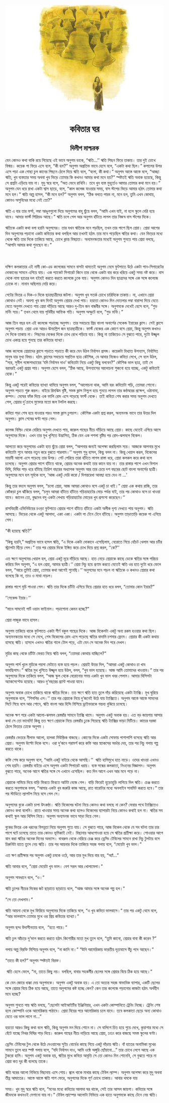 <div align=center> <img src="./../metadata/images/কবিতার-ঘর.jpg" align="center" ></div>
<h1 align=center>কবিতার ঘর</h1>
<h2 align=center>দিলীপ মাশ্চরক</h2>
&#x9AF;&#x9C7;&#x9A8; &#x995;&#x9CB;&#x9A8;&#x993; &#x995;&#x9A5;&#x9BE; &#x9AC;&#x9BE;&#x995;&#x9BF; &#x9B0;&#x9AF;&#x9BC;&#x9C7; &#x997;&#x9BF;&#x9DF;&#x9C7;&#x99B;&#x9C7; &#x98F;&#x987; &#x9AD;&#x9BE;&#x9AC;&#x9C7; &#x985;&#x9A8;&#x9C1;&#x9AA;&#x9AE; &#x9A1;&#x9BE;&#x995;&#x9C7;, &#x201C;&#x98B;&#x9A4;&#x9BF;...&#x2019;&#x2019; &#x98B;&#x9A4;&#x9BF; &#x9AA;&#x9BF;&#x99B;&#x9A8; &#x9AB;&#x9BF;&#x9B0;&#x9C7; &#x9A4;&#x9BE;&#x995;&#x9BE;&#x9AF;&#x9BC;&#x964; &#x9A4;&#x9BE;&#x9B0; &#x9A6;&#x9C1;&#x987; &#x99A;&#x9CB;&#x996;&#x9C7; &#x9AC;&#x9BF;&#x9B8;&#x9CD;&#x9AE;&#x9AF;&#x9BC;&#x964; &#x995;&#x9AF;&#x9BC;&#x9C7;&#x995; &#x9AA;&#x9BE; &#x9AB;&#x9BF;&#x9B0;&#x9C7; &#x98F;&#x9B8;&#x9C7; &#x9AC;&#x9B2;&#x9C7;, &#x201C;&#x995;&#x9C0; &#x9B9;&#x9B2;?&#x201D; &#x985;&#x9A8;&#x9C1;&#x9AA;&#x9AE; &#x985;&#x9AA;&#x9CD;&#x9B0;&#x9A4;&#x9BF;&#x9AD; &#x9AD;&#x9BE;&#x9AC;&#x9C7; &#x9B9;&#x9C7;&#x9B8;&#x9C7; &#x9AC;&#x9B2;&#x9C7;, &#x201C;&#x98F;&#x995;&#x99F;&#x9BE; &#x995;&#x9A5;&#x9BE; &#x99B;&#x9BF;&#x9B2;&#x964;&#x201D; &#x995;&#x9AA;&#x9BE;&#x9B2;&#x9C7;&#x9B0; &#x989;&#x9AA;&#x9B0; &#x98F;&#x9B8;&#x9C7; &#x9AA;&#x9A1;&#x9BC;&#x9BE; &#x98F;&#x995; &#x997;&#x9CB;&#x99B;&#x9BE; &#x99A;&#x9C1;&#x9B2; &#x995;&#x9BE;&#x9A8;&#x9C7;&#x9B0; &#x9AA;&#x9BF;&#x99B;&#x9A8;&#x9C7; &#x9A0;&#x9C7;&#x9B2;&#x9C7; &#x9A6;&#x9BF;&#x9DF;&#x9C7; &#x98B;&#x9A4;&#x9BF; &#x9AC;&#x9B2;&#x9C7;, &#x201C;&#x9AC;&#x9B2;&#x9CB;, &#x995;&#x9C0; &#x995;&#x9A5;&#x9BE;&#x964;&#x201D; &#x985;&#x9A8;&#x9C1;&#x9AA;&#x9AE; &#x986;&#x9B8;&#x9CD;&#x9A4;&#x9C7; &#x986;&#x9B8;&#x9CD;&#x9A4;&#x9C7; &#x9AC;&#x9B2;&#x9C7;, &#x201C;&#x986;&#x99A;&#x9CD;&#x99B;&#x9BE; &#x98B;&#x9A4;&#x9BF;, &#x996;&#x9C1;&#x9AC; &#x9AC;&#x9CD;&#x9AF;&#x9B8;&#x9CD;&#x9A4;&#x9A4;&#x9BE;&#x9B0; &#x9B8;&#x9AE;&#x9AF;&#x9BC; &#x985;&#x9A5;&#x9AC;&#x9BE; &#x996;&#x9C1;&#x9AC; &#x9AD;&#x9BF;&#x9A1;&#x9BC;&#x9C7; &#x9A4;&#x9CB;&#x9AE;&#x9BE;&#x9B0; &#x995;&#x9BF; &#x995;&#x996;&#x9A8;&#x993; &#x986;&#x9AE;&#x9BE;&#x9B0; &#x995;&#x9A5;&#x9BE; &#x9AE;&#x9A8;&#x9C7; &#x9B9;&#x9AF;&#x9BC;?&#x201D; &#x9B8;&#x9CD;&#x9AA;&#x9B7;&#x9CD;&#x99F;&#x9A4;&#x987; &#x98B;&#x9A4;&#x9BF; &#x985;&#x9AC;&#x9BE;&#x995; &#x9B9;&#x9AF;&#x9BC;&#x9C7;&#x99B;&#x9C7;, &#x995;&#x9BF;&#x9A8;&#x9CD;&#x9A4;&#x9C1; &#x9B8;&#x9C7; &#x9AA;&#x9CD;&#x9B0;&#x9B6;&#x9CD;&#x9A8;&#x99F;&#x9BE; &#x98F;&#x9A1;&#x9BC;&#x9BF;&#x9AF;&#x9BC;&#x9C7; &#x9AF;&#x9BE;&#x9AF;&#x9BC; &#x9A8;&#x9BE;&#x964; &#x9AE;&#x9C3;&#x9A6;&#x9C1; &#x9B8;&#x9CD;&#x9AC;&#x9B0;&#x9C7; &#x9AC;&#x9B2;&#x9C7;, &#x201C;&#x985;&#x9A4; &#x9AD;&#x9C7;&#x9AC;&#x9C7; &#x9B0;&#x9BE;&#x996;&#x9BF;&#x9A8;&#x9BF;&#x964; &#x9A4;&#x9AC;&#x9C7; &#x996;&#x9C1;&#x9AC; &#x9AC;&#x9CD;&#x9AF;&#x9B8;&#x9CD;&#x9A4; &#x9AE;&#x9C1;&#x9B9;&#x9C2;&#x9B0;&#x9CD;&#x9A4;&#x9C7;&#x993; &#x986;&#x9AE;&#x9BE;&#x9B0; &#x9A4;&#x9CB;&#x9AE;&#x9BE;&#x9B0; &#x995;&#x9A5;&#x9BE; &#x9AE;&#x9A8;&#x9C7; &#x9B9;&#x9AF;&#x9BC;&#x964;&#x201D; &#x985;&#x9A8;&#x9C1;&#x9AA;&#x9AE; &#x9AF;&#x9C7;&#x9A8; &#x9A7;&#x9B0;&#x9C7; &#x9B0;&#x9BE;&#x996;&#x9BE; &#x98F;&#x995;&#x99F;&#x9BE; &#x9B6;&#x9CD;&#x9AC;&#x9BE;&#x9B8; &#x99B;&#x9BE;&#x9DC;&#x9C7;, &#x9AC;&#x9B2;&#x9C7;, &#x201C;&#x995;&#x9BE;&#x9B2; &#x995;&#x9B2;&#x9C7;&#x99C; &#x9AF;&#x9BE;&#x993;&#x9AF;&#x9BC;&#x9BE;&#x9B0; &#x9B8;&#x9AE;&#x9AF;&#x9BC;, &#x9AC;&#x9BE;&#x9B8; &#x9B8;&#x9CD;&#x99F;&#x9AA;&#x9C7;&#x9B0; &#x9AD;&#x9BF;&#x9A1;&#x9BC;&#x9C7; &#x986;&#x9AE;&#x9BE;&#x9B0; &#x9B9;&#x9A0;&#x9BE;&#x9CE; &#x9A4;&#x9CB;&#x9AE;&#x9BE;&#x9B0; &#x995;&#x9A5;&#x9BE; &#x9AE;&#x9A8;&#x9C7; &#x9B9;&#x9B2;&#x964;&#x201D; &#x98B;&#x9A4;&#x9BF; &#x985;&#x9B2;&#x9CD;&#x9AA; &#x9B9;&#x9BE;&#x9B8;&#x9B2;, &#x201C;&#x995;&#x9C0; &#x9AE;&#x9A8;&#x9C7; &#x9B9;&#x9B2;?&#x201D; &#x985;&#x9A8;&#x9C1;&#x9AA;&#x9AE; &#x9AC;&#x9B2;&#x9B2;, &#x201C;&#x9A0;&#x9BF;&#x995; &#x9AC;&#x9B2;&#x9A4;&#x9C7; &#x9AA;&#x9BE;&#x9B0;&#x9AC; &#x9A8;&#x9BE;, &#x9AE;&#x9A8;&#x9C7; &#x9B9;&#x9B2;, &#x9A4;&#x9C1;&#x9AE;&#x9BF; &#x98F;&#x996;&#x9A8; &#x995;&#x9CB;&#x9A5;&#x9BE;&#x9AF;&#x9BC;, &#x995;&#x9CB;&#x9A8;&#x993; &#x985;&#x9B8;&#x9C1;&#x9AC;&#x9BF;&#x9A7;&#x9C7;&#x9B0; &#x9AE;&#x9A7;&#x9CD;&#x9AF;&#x9C7; &#x9A8;&#x9C7;&#x987; &#x9A4;&#x9CB;?&#x201D;<br> <br>&#x98B;&#x9A4;&#x9BF; &#x98F; &#x9AC;&#x9BE;&#x9B0; &#x9A4;&#x9BE;&#x9B0; &#x9AB;&#x9B0;&#x9CD;&#x9B8;&#x9BE;, &#x9B2;&#x9AE;&#x9CD;&#x9AC;&#x9BE; &#x986;&#x999;&#x9C1;&#x9B2;&#x997;&#x9C1;&#x9B2;&#x9CB; &#x9A6;&#x9BF;&#x9AF;&#x9BC;&#x9C7; &#x985;&#x9A8;&#x9C1;&#x9AA;&#x9AE;&#x9C7;&#x9B0; &#x9AC;&#x9BE;&#x9B9;&#x9C1; &#x99B;&#x9C1;&#x981;&#x9AF;&#x9BC;&#x9C7; &#x9AC;&#x9B2;&#x9B2;, &#x201C;&#x986;&#x9AE;&#x9BF; &#x98F;&#x996;&#x9A8; &#x9AF;&#x9BE;&#x987;, &#x9A8;&#x9BE; &#x9B9;&#x9B2;&#x9C7; &#x9B8;&#x9CD;&#x995;&#x9C1;&#x9B2;&#x9C7; &#x9A6;&#x9C7;&#x9B0;&#x9BF; &#x9B9;&#x9AF;&#x9BC;&#x9C7; &#x9AF;&#x9BE;&#x9AC;&#x9C7;&#x964; &#x986;&#x9AE;&#x9BE;&#x9B0; &#x9AB;&#x9BE;&#x9B0;&#x9CD;&#x9B8;&#x9CD;&#x99F; &#x9AA;&#x9BF;&#x9B0;&#x9BF;&#x9DF;&#x9A1; &#x986;&#x99B;&#x9C7;&#x964;&#x201D; &#x98B;&#x9A4;&#x9BF; &#x99A;&#x9B2;&#x9C7; &#x997;&#x9C7;&#x9B2; &#x986;&#x9B0; &#x985;&#x9A8;&#x9C1;&#x9AA;&#x9AE; &#x9B9;&#x9BE;&#x981;&#x99F;&#x9A4;&#x9C7; &#x9B2;&#x9BE;&#x997;&#x9B2; &#x9A4;&#x9BE;&#x9B0; &#x9A8;&#x9BF;&#x99C;&#x9B8;&#x9CD;&#x9AC; &#x9AC;&#x9BE;&#x9B8; &#x9B8;&#x9CD;&#x99F;&#x9AA;&#x9C7;&#x9B0; &#x9A6;&#x9BF;&#x995;&#x9C7;&#x964;<br> <br>&#x98B;&#x9A4;&#x9BF;&#x995;&#x9C7; &#x98F;&#x995;&#x99F;&#x9BE; &#x995;&#x9A5;&#x9BE; &#x9AC;&#x9B2;&#x9BE; &#x9B9;&#x9AF;&#x9BC;&#x9A8;&#x9BF; &#x985;&#x9A8;&#x9C1;&#x9AA;&#x9AE;&#x9C7;&#x9B0;&#x964; &#x9A4;&#x9BE;&#x9B0; &#x9AF;&#x996;&#x9A8; &#x98B;&#x9A4;&#x9BF;&#x995;&#x9C7; &#x9AE;&#x9A8;&#x9C7; &#x9AA;&#x9A1;&#x9BC;&#x99B;&#x9BF;&#x9B2;, &#x9A4;&#x996;&#x9A8; &#x9A4;&#x9BE;&#x9B0; &#x9AA;&#x9BE;&#x9B6;&#x9C7; &#x99B;&#x9BF;&#x9B2; &#x9B6;&#x9CD;&#x9B0;&#x9C7;&#x9AF;&#x9BC;&#x9BE;&#x964; &#x9B6;&#x9CD;&#x9B0;&#x9C7;&#x9AF;&#x9BC;&#x9BE; &#x986;&#x997;&#x9C7;&#x9B0; &#x9A6;&#x9BF;&#x9A8; &#x985;&#x9A8;&#x9C1;&#x9AA;&#x9AE;&#x9C7;&#x9B0; &#x9AA;&#x9A1;&#x9BC;&#x9BE;&#x9A8;&#x9CB; &#x98F;&#x995;&#x99F;&#x9BE; &#x995;&#x9AC;&#x9BF;&#x9A4;&#x9BE;&#x9B0; &#x995;&#x9A5;&#x9BE; &#x9AC;&#x9B2;&#x99B;&#x9BF;&#x9B2; &#x986;&#x9B0; &#x9A4;&#x996;&#x9A8;&#x987; &#x9B9;&#x9A0;&#x9BE;&#x9CE; &#x9A4;&#x9BE;&#x9B0; &#x9AE;&#x9A8;&#x9C7; &#x9AA;&#x9A1;&#x9BC;&#x9C7;&#x99B;&#x9BF;&#x9B2; &#x98B;&#x9A4;&#x9BF;&#x9B0; &#x995;&#x9A5;&#x9BE;&#x964; &#x9AF;&#x9C7;&#x9A8; &#x9AD;&#x9BF;&#x9A1;&#x9BC;&#x9C7;&#x9B0; &#x9AE;&#x9A7;&#x9CD;&#x9AF;&#x9C7; &#x9A5;&#x9C7;&#x995;&#x9C7; &#x98B;&#x9A4;&#x9BF; &#x9A4;&#x9BE;&#x9B0; &#x9A6;&#x9BF;&#x995;&#x9C7; &#x9A4;&#x9BE;&#x995;&#x9BF;&#x9AF;&#x9BC;&#x9C7; &#x986;&#x99B;&#x9C7;, &#x99A;&#x9CB;&#x996;&#x9C7; &#x995;&#x9CD;&#x9B2;&#x9BE;&#x9A8;&#x9CD;&#x9A4; &#x9AC;&#x9BF;&#x9B7;&#x9A3;&#x9CD;&#x9A3;&#x9A4;&#x9BE;&#x964; &#x985;&#x9A8;&#x9CD;&#x9AF;&#x9AE;&#x9A8;&#x9B8;&#x9CD;&#x995;&#x9A4;&#x9BE;&#x9B0; &#x9AE;&#x9A7;&#x9CD;&#x9AF;&#x9C7;&#x987; &#x985;&#x9A8;&#x9C1;&#x9AA;&#x9AE; &#x9B6;&#x9C1;&#x9A8;&#x9A4;&#x9C7; &#x9AA;&#x9BE;&#x9AF;&#x9BC; &#x9B6;&#x9CD;&#x9B0;&#x9C7;&#x9AF;&#x9BC;&#x9BE; &#x9AC;&#x9B2;&#x99B;&#x9C7;, &#x201C;&#x986;&#x9AA;&#x9A8;&#x9BF; &#x986;&#x9AE;&#x9BE;&#x9B0; &#x995;&#x9A5;&#x9BE; &#x9B6;&#x9C1;&#x9A8;&#x99B;&#x9C7;&#x9A8; &#x9A8;&#x9BE;&#x964;&#x201D;&#xA0;<br> <br>&#xA0;<br> <br>&#x9A6;&#x995;&#x9CD;&#x9B7;&#x9BF;&#x9A3; &#x995;&#x9B2;&#x995;&#x9BE;&#x9A4;&#x9BE;&#x9B0; &#x98F;&#x987; &#x9A8;&#x9BE;&#x9AE;&#x9C0; &#x995;&#x9CB;-&#x98F;&#x9A1; &#x995;&#x9B2;&#x9C7;&#x99C;&#x9C7;&#x9B0; &#x9B8;&#x9BE;&#x9AE;&#x9A8;&#x9C7; &#x9AC;&#x9BE;&#x9B8;&#x99F;&#x9BE; &#x9A5;&#x9BE;&#x9AE;&#x9A4;&#x9C7;&#x987; &#x985;&#x9A8;&#x9C1;&#x9AA;&#x9AE; &#x9A8;&#x9C7;&#x9AE;&#x9C7; &#x9AB;&#x9C1;&#x99F;&#x9AA;&#x9BE;&#x9A4;&#x9C7; &#x989;&#x9A0;&#x9C7; &#x98F;&#x995;&#x99F;&#x9BE; &#x9AA;&#x9BE;&#x9A8;-&#x9B8;&#x9BF;&#x997;&#x9BE;&#x9B0;&#x9C7;&#x99F;&#x9C7;&#x9B0; &#x9A6;&#x9CB;&#x995;&#x9BE;&#x9A8;&#x9C7;&#x9B0; &#x9B8;&#x9BE;&#x9AE;&#x9A8;&#x9C7; &#x98F;&#x997;&#x9BF;&#x9AF;&#x9BC;&#x9C7; &#x9AF;&#x9BE;&#x9AF;&#x9BC;&#x964; &#x98F;&#x995; &#x9AA;&#x9CD;&#x9AF;&#x9BE;&#x995;&#x9C7;&#x99F; &#x9B8;&#x9BF;&#x997;&#x9BE;&#x9B0;&#x9C7;&#x99F; &#x995;&#x9BF;&#x9A8;&#x9C7; &#x9A4;&#x9BE;&#x9B0; &#x9A5;&#x9C7;&#x995;&#x9C7; &#x98F;&#x995;&#x99F;&#x9BE; &#x9AC;&#x9BE;&#x9B0; &#x995;&#x9B0;&#x9C7; &#x9A7;&#x9B0;&#x9BF;&#x9AF;&#x9BC;&#x9C7; &#x98F;&#x995;&#x99F;&#x9C1; &#x9B8;&#x9AE;&#x9AF;&#x9BC; &#x9A8;&#x9B7;&#x9CD;&#x99F; &#x995;&#x9B0;&#x9C7;&#x964; &#x9AC;&#x9BE;&#x9B8; &#x9A5;&#x9C7;&#x995;&#x9C7; &#x9A8;&#x9BE;&#x9AE;&#x9BE; &#x99B;&#x9BE;&#x9A4;&#x9CD;&#x9B0;&#x9C7;&#x9B0; &#x9A6;&#x9B2; &#x9B9;&#x987;&#x9B9;&#x987; &#x995;&#x9B0;&#x9A4;&#x9C7; &#x995;&#x9B0;&#x9A4;&#x9C7; &#x995;&#x9B2;&#x9C7;&#x99C;&#x9C7; &#x9A2;&#x9C1;&#x995;&#x9C7; &#x9AF;&#x9BE;&#x9AF;&#x9BC;&#x964; &#x985;&#x9A8;&#x9C1;&#x9AA;&#x9AE; &#x995;&#x9CB;&#x9A8;&#x993; &#x9A6;&#x9BF;&#x9A8; &#x99B;&#x9BE;&#x9A4;&#x9CD;&#x9B0;&#x9A6;&#x9C7;&#x9B0; &#x9B8;&#x999;&#x9CD;&#x997;&#x9C7; &#x98F;&#x995; &#x9B8;&#x999;&#x9CD;&#x997;&#x9C7; &#x995;&#x9B2;&#x9C7;&#x99C;&#x9C7; &#x9A2;&#x9CB;&#x995;&#x9C7; &#x9A8;&#x9BE;&#x964; &#x9A8;&#x9BE;&#x9A8;&#x9BE;&#x9A8; &#x985;&#x99B;&#x9BF;&#x9B2;&#x9BE;&#x9DF; &#x9A6;&#x9C7;&#x9B0;&#x9BF; &#x995;&#x9B0;&#x9C7;&#x964;<br> <br>&#x997;&#x9C7;&#x99F;&#x9C7;&#x9B0; &#x9AD;&#x9BF;&#x9A4;&#x9B0; &#x98F; &#x9A6;&#x9BF;&#x995;-&#x993; &#x9A6;&#x9BF;&#x995;&#x9C7; &#x99B;&#x9BE;&#x9A4;&#x9CD;&#x9B0;&#x99B;&#x9BE;&#x9A4;&#x9CD;&#x9B0;&#x9C0;&#x9A6;&#x9C7;&#x9B0; &#x99C;&#x99F;&#x9B2;&#x9BE;&#x964; &#x985;&#x9A8;&#x9C1;&#x9AA;&#x9AE; &#x996;&#x9C1;&#x9AC; &#x9B8;&#x9A4;&#x9B0;&#x9CD;&#x995; &#x99A;&#x9CB;&#x996;&#x9C7; &#x99A;&#x9BE;&#x9B0;&#x9BF;&#x9A6;&#x9BF;&#x995;&#x9C7; &#x9A4;&#x9BE;&#x995;&#x9BE;&#x9AF;&#x9BC;&#x964; &#x9A8;&#x9BE;, &#x98F;&#x996;&#x9BE;&#x9A8;&#x9C7; &#x9B6;&#x9CD;&#x9B0;&#x9C7;&#x9AF;&#x9BC;&#x9BE; &#x995;&#x9CB;&#x9A5;&#x9BE;&#x993; &#x9A8;&#x9C7;&#x987;&#x964; &#x985;&#x9AC;&#x9B6;&#x9CD;&#x9AF; &#x996;&#x9C1;&#x9AC; &#x995;&#x9AE; &#x9A6;&#x9BF;&#x9A8;&#x987; &#x985;&#x9A8;&#x9C1;&#x9AA;&#x9AE; &#x9B6;&#x9CD;&#x9B0;&#x9C7;&#x9AF;&#x9BC;&#x9BE;&#x9B0; &#x9A6;&#x9C7;&#x996;&#x9BE; &#x9AA;&#x9BE;&#x9AF;&#x9BC;&#x964; &#x9B9;&#x9AF;&#x9BC;&#x9A4;&#x9CB; &#x995;&#x9CB;&#x9A8;&#x993; &#x9A6;&#x9BF;&#x9A8; &#x9A6;&#x9CB;&#x9A4;&#x9B2;&#x9BE;&#x9B0; &#x9B2;&#x9AE;&#x9CD;&#x9AC;&#x9BE; &#x9AC;&#x9BE;&#x9B0;&#x9BE;&#x9A8;&#x9CD;&#x9A6;&#x9BE; &#x9A6;&#x9BF;&#x9AF;&#x9BC;&#x9C7; &#x9AF;&#x9C7;&#x9A4;&#x9C7; &#x9AF;&#x9C7;&#x9A4;&#x9C7; &#x985;&#x9A8;&#x9C1;&#x9AA;&#x9AE; &#x9A6;&#x9C7;&#x996;&#x9A4;&#x9C7; &#x9AA;&#x9BE;&#x9AF;&#x9BC; &#x9B6;&#x9CD;&#x9B0;&#x9C7;&#x9AF;&#x9BC;&#x9BE; &#x9A6;&#x9BE;&#x981;&#x9A1;&#x9BC;&#x9BF;&#x9AF;&#x9BC;&#x9C7; &#x986;&#x99B;&#x9C7; &#x986;&#x9B0;&#x993; &#x9A6;&#x9C1;-&#x9A4;&#x9BF;&#x9A8; &#x99C;&#x9A8; &#x9AC;&#x9BE;&#x9A8;&#x9CD;&#x9A7;&#x9AC;&#x9C0;&#x9B0; &#x9B8;&#x999;&#x9CD;&#x997;&#x9C7;&#x964; &#x985;&#x9A8;&#x9C1;&#x9AA;&#x9AE;&#x995;&#x9C7; &#x9A6;&#x9C7;&#x996;&#x9C7;&#x987; &#x9B9;&#x9C7;&#x9B8;&#x9C7; &#x9AC;&#x9B2;&#x9C7;, &#x201C;&#x997;&#x9C1;&#x9A1; &#x9AE;&#x9B0;&#x9CD;&#x9A8;&#x9BF;&#x982; &#x9B8;&#x9CD;&#x9AF;&#x9B0;&#x964;&#x201D; &#x9A4;&#x996;&#x9A8; &#x9A5;&#x9C7;&#x9AE;&#x9C7; &#x9AF;&#x9BE;&#x9AF;&#x9BC; &#x9AA;&#x9C3;&#x9A5;&#x9BF;&#x9AC;&#x9C0;&#x9B0; &#x986;&#x9B9;&#x9CD;&#x9A8;&#x9BF;&#x995; &#x997;&#x9A4;&#x9BF;&#x964; &#x985;&#x9A8;&#x9C1;&#x9AA;&#x9AE; &#x985;&#x9B8;&#x9CD;&#x9AB;&#x9C1;&#x99F;&#x9C7; &#x9AC;&#x9B2;&#x9C7;, &#x201C;&#x997;&#x9C1;&#x9A1; &#x9AE;&#x9B0;&#x9CD;&#x9A8;&#x9BF;&#x982;&#x964;&#x201D;&#xA0;&#xA0;<br> <br>&#x986;&#x99C; &#x9A4;&#x9BF;&#x9A8; &#x9AC;&#x99B;&#x9B0; &#x9B9;&#x9B2; &#x98F;&#x987; &#x995;&#x9B2;&#x9C7;&#x99C;&#x9C7; &#x9AA;&#x9A1;&#x9BC;&#x9BE;&#x99A;&#x9CD;&#x99B;&#x9C7; &#x985;&#x9A8;&#x9C1;&#x9AA;&#x9AE;&#x964; &#x9A4;&#x9BE;&#x9B0; &#x9B8;&#x9AC;&#x99A;&#x9C7;&#x9AF;&#x9BC;&#x9C7; &#x9AA;&#x9CD;&#x9B0;&#x9BF;&#x9AF;&#x9BC; &#x9AC;&#x9BE;&#x982;&#x9B2;&#x9BE; &#x985;&#x9A8;&#x9BE;&#x9B0;&#x9CD;&#x9B8;&#x9C7;&#x9B0; &#x9B8;&#x9C7;&#x995;&#x9C7;&#x9A8;&#x9CD;&#x9A1; &#x987;&#x9AF;&#x9BC;&#x9BE;&#x9B0;&#x9C7;&#x9B0; &#x995;&#x9CD;&#x9B2;&#x9BE;&#x9B8;&#x964; &#x9B8;&#x9C7;&#x987; &#x995;&#x9CD;&#x9B2;&#x9BE;&#x9B8;&#x9C7; &#x985;&#x9A8;&#x9C1;&#x9AA;&#x9AE; &#x9AA;&#x9A1;&#x9BC;&#x9BE;&#x9DF;&#xA0; &#x9B6;&#x9CD;&#x9B0;&#x9C7;&#x9AF;&#x9BC;&#x9BE; &#x98F;&#x9AC;&#x982; &#x986;&#x9B0;&#x993; &#x98A;&#x9A8;&#x99A;&#x9B2;&#x9CD;&#x9B2;&#x9BF;&#x9B6; &#x99C;&#x9A8; &#x99B;&#x9BE;&#x9A4;&#x9CD;&#x9B0;&#x99B;&#x9BE;&#x9A4;&#x9CD;&#x9B0;&#x9C0;&#x995;&#x9C7;&#x964; &#x9AB;&#x9BE;&#x9B0;&#x9CD;&#x9B8;&#x9CD;&#x99F; &#x9AC;&#x9C7;&#x99E;&#x9CD;&#x99A;&#x9C7;&#x9B0; &#x98F;&#x995; &#x995;&#x9CB;&#x9A3;&#x9C7; &#x9AC;&#x9B8;&#x9C7; &#x9B6;&#x9CD;&#x9B0;&#x9C7;&#x9AF;&#x9BC;&#x9BE;, &#x995;&#x9BF;&#x9A8;&#x9CD;&#x9A4;&#x9C1; &#x985;&#x9A8;&#x9C1;&#x9AA;&#x9AE; &#x995;&#x996;&#x9A8;&#x993; &#x9B8;&#x9C7; &#x9A6;&#x9BF;&#x995;&#x9C7; &#x9A4;&#x9BE;&#x995;&#x9BE;&#x9AF;&#x9BC; &#x9A8;&#x9BE;&#x964; &#x9AA;&#x9BF;&#x99B;&#x9A8;&#x9C7;&#x9B0; &#x9AC;&#x9C7;&#x99E;&#x9CD;&#x99A;&#x9C7;&#x9B0; &#x9A6;&#x9BF;&#x995;&#x9C7; &#x99A;&#x9CB;&#x996; &#x9B0;&#x9C7;&#x996;&#x9C7; &#x9AA;&#x9DC;&#x9BF;&#x9DF;&#x9C7; &#x9AF;&#x9BE;&#x9AF;&#x9BC;&#x964; &#x995;&#x9BF;&#x9A8;&#x9CD;&#x9A4;&#x9C1; &#x9A8;&#x9BE; &#x9A4;&#x9BE;&#x995;&#x9BF;&#x9AF;&#x9BC;&#x9C7;&#x993; &#x9B8;&#x9C7; &#x9AC;&#x9C1;&#x99D;&#x9A4;&#x9C7; &#x9AA;&#x9BE;&#x9B0;&#x9C7;, &#x9A6;&#x9C1;&#x99F;&#x9CB; &#x989;&#x99C;&#x9CD;&#x99C;&#x9CD;&#x9AC;&#x9B2; &#x99A;&#x9CB;&#x996; &#x98F;&#x995;&#x9BE;&#x997;&#x9CD;&#x9B0; &#x9B9;&#x9AF;&#x9BC;&#x9C7; &#x9B6;&#x9C1;&#x9A8;&#x99B;&#x9C7; &#x9A4;&#x9BE;&#x9B0; &#x995;&#x9AC;&#x9BF;&#x9A4;&#x9BE;&#x9B0; &#x9AC;&#x9CD;&#x9AF;&#x9BE;&#x996;&#x9CD;&#x9AF;&#x9BE;&#x964;<br> <br>&#x986;&#x99C; &#x995;&#x9B2;&#x9C7;&#x99C;&#x9C7; &#x9B6;&#x9CD;&#x9B0;&#x9C7;&#x9AF;&#x9BC;&#x9BE;&#x9A6;&#x9C7;&#x9B0; &#x995;&#x9CD;&#x9B2;&#x9BE;&#x9B8;&#x9C7; &#x9AA;&#x9A1;&#x9BC;&#x9BE;&#x9A4;&#x9C7; &#x9AA;&#x9A1;&#x9BC;&#x9BE;&#x9A4;&#x9C7; &#x995;&#x9C0; &#x995;&#x9B0;&#x9C7; &#x9AF;&#x9C7;&#x9A8; &#x989;&#x9A0;&#x9B2; &#x9A8;&#x9BF;&#x9B0;&#x9CD;&#x9AC;&#x9BE;&#x9B8;&#x9A8; &#x9AA;&#x9CD;&#x9B0;&#x9B8;&#x999;&#x9CD;&#x997;&#x964; &#x995;&#x9AF;&#x9BC;&#x9C7;&#x995;&#x99F;&#x9BE; &#x9AC;&#x9BF;&#x996;&#x9CD;&#x9AF;&#x9BE;&#x9A4; &#x989;&#x9AA;&#x9A8;&#x9CD;&#x9AF;&#x9BE;&#x9B8;, &#x9A8;&#x9BF;&#x9B0;&#x9CD;&#x9AC;&#x9BE;&#x9B8;&#x9BF;&#x9A4; &#x9AE;&#x9BE;&#x9A8;&#x9C1;&#x9B7; &#x9AF;&#x9BE;&#x9B0; &#x9AE;&#x9C1;&#x996;&#x9CD;&#x9AF; &#x9AC;&#x9BF;&#x9B7;&#x9AF;&#x9BC;&#x964; &#x9B9;&#x9A0;&#x9BE;&#x9CE; &#x995;&#x9CD;&#x9B2;&#x9BE;&#x9B8;&#x9C7;&#x9B0; &#x9B8;&#x9AC;&#x99A;&#x9C7;&#x9AF;&#x9BC;&#x9C7; &#x9B8;&#x9AA;&#x9CD;&#x9B0;&#x9A4;&#x9BF;&#x9AD; &#x99B;&#x9BE;&#x9A4;&#x9CD;&#x9B0; &#x995;&#x9CC;&#x9B6;&#x9BF;&#x995;, &#x9AF;&#x9C7; &#x986;&#x9AC;&#x9BE;&#x9B0; &#x9A8;&#x9BF;&#x99C;&#x9C7;&#x993; &#x995;&#x9AC;&#x9BF;&#x9A4;&#x9BE; &#x9B2;&#x9C7;&#x996;&#x9C7;, &#x9B8;&#x9C7; &#x9AC;&#x9B2;&#x9C7; &#x989;&#x9A0;&#x9B2;, &#x201C;&#x9B8;&#x9CD;&#x9AF;&#x9B0;, &#x9B8;&#x9C1;&#x9A8;&#x9C0;&#x9B2; &#x997;&#x999;&#x9CD;&#x997;&#x9CB;&#x9AA;&#x9BE;&#x9A7;&#x9CD;&#x9AF;&#x9BE;&#x9DF;&#x9C7;&#x9B0; &#x2018;&#x9AF;&#x9A6;&#x9BF; &#x9A8;&#x9BF;&#x9B0;&#x9CD;&#x9AC;&#x9BE;&#x9B8;&#x9A8; &#x9A6;&#x9BE;&#x993;&#x2019; &#x995;&#x9AC;&#x9BF;&#x9A4;&#x9BE;&#x99F;&#x9BE; &#x9A8;&#x9BF;&#x9AF;&#x9BC;&#x9C7; &#x98F;&#x995;&#x99F;&#x9C1; &#x995;&#x9BF;&#x99B;&#x9C1; &#x9AC;&#x9B2;&#x9AC;&#x9C7;&#x9A8;?&#x201D; &#x995;&#x9CC;&#x9B6;&#x9BF;&#x995; &#x9AD;&#x9BE;&#x9B2; &#x99B;&#x9BE;&#x9A4;&#x9CD;&#x9B0;, &#x9A4;&#x9BE;&#x987; &#x9B8;&#x9C7; &#x9AC;&#x9B0;&#x9BE;&#x9AC;&#x9B0;&#x987; &#x98F;&#x995;&#x99F;&#x9C1; &#x9AA;&#x9CD;&#x9B0;&#x9B6;&#x9CD;&#x9B0;&#x9AF;&#x9BC; &#x9AA;&#x9BE;&#x9AF;&#x9BC;&#x964; &#x985;&#x9A8;&#x9C1;&#x9AA;&#x9AE; &#x9B9;&#x9C7;&#x9B8;&#x9C7; &#x9AC;&#x9B2;&#x9B2;, &#x201C;&#x9A0;&#x9BF;&#x995; &#x986;&#x99B;&#x9C7;, &#x989;&#x9AA;&#x9A8;&#x9CD;&#x9AF;&#x9BE;&#x9B8;&#x9C7;&#x9B0; &#x986;&#x9B2;&#x9CB;&#x99A;&#x9A8;&#x9BE; &#x9B6;&#x9C1;&#x995;&#x9A8;&#x9CB; &#x9B9;&#x9AF;&#x9BC;&#x9C7; &#x9AF;&#x9BE;&#x99A;&#x9CD;&#x99B;&#x9C7;, &#x98F;&#x995;&#x99F;&#x9C1; &#x995;&#x9AC;&#x9BF;&#x9A4;&#x9BE;&#x987; &#x9B9;&#x9CB;&#x995;&#x964;&#x201D;<br> <br>&#x995;&#x9BF;&#x9A8;&#x9CD;&#x9A4;&#x9C1; &#x98F;&#x995;&#x99F;&#x9C1; &#x9AA;&#x9B0;&#x9C7;&#x987; &#x995;&#x9AC;&#x9BF;&#x9A4;&#x9BE;&#x9B0; &#x9AC;&#x9CD;&#x9AF;&#x9BE;&#x996;&#x9CD;&#x9AF;&#x9BE; &#x9A5;&#x9BE;&#x9AE;&#x9BF;&#x9AF;&#x9BC;&#x9C7; &#x985;&#x9A8;&#x9C1;&#x9AA;&#x9AE; &#x9AC;&#x9B2;&#x9B2;, &#x201C;&#x986;&#x9B2;&#x9CB;&#x99A;&#x9A8;&#x9BE; &#x9A5;&#x9BE;&#x995;, &#x986;&#x9AE;&#x9BF; &#x9AC;&#x9B0;&#x982; &#x995;&#x9AC;&#x9BF;&#x9A4;&#x9BE;&#x99F;&#x9BE; &#x9AA;&#x9DC;&#x9BF;, &#x9A4;&#x9CB;&#x9AE;&#x9B0;&#x9BE; &#x9B6;&#x9CB;&#x9A8;&#x9CB;&#x964; &#x985;&#x9A8;&#x9C1;&#x9AA;&#x9AE; &#x9AA;&#x9A1;&#x9BC;&#x9A4;&#x9C7; &#x9B6;&#x9C1;&#x9B0;&#x9C1; &#x995;&#x9B0;&#x9B2;&#x964; &#x9AC;&#x9BE;&#x987;&#x9B0;&#x9C7; &#x9B0;&#x9BF;&#x9AE;&#x99D;&#x9BF;&#x9AE; &#x9AC;&#x9C3;&#x9B7;&#x9CD;&#x99F;&#x9BF;, &#x9B8;&#x9AE;&#x9B8;&#x9CD;&#x9A4; &#x995;&#x9CD;&#x9B2;&#x9BE;&#x9B8; &#x9A8;&#x9BF;&#x9B6;&#x9CD;&#x99A;&#x9C1;&#x9AA; &#x9B9;&#x9AF;&#x9BC;&#x9C7; &#x9B6;&#x9C1;&#x9A8;&#x9A4;&#x9C7; &#x9B2;&#x9BE;&#x997;&#x9B2; &#x9A4;&#x9BE;&#x9B0; &#x995;&#x9A3;&#x9CD;&#x9A0;&#x9B8;&#x9CD;&#x9AC;&#x9B0;&#x9C7;&#x9B0; &#x9AA;&#x9CD;&#x9B0;&#x995;&#x9CD;&#x9B7;&#x9C7;&#x9AA;, &#x993;&#x9A0;&#x9BE;&#x9A8;&#x9BE;&#x9AE;&#x9BE;, &#x995;&#x9AE;&#x9CD;&#x9AA;&#x9A8;&#x964; &#x9AE;&#x9C7;&#x998;&#x9C7;&#x9B0; &#x9AB;&#x9BE;&#x981;&#x995; &#x9A6;&#x9BF;&#x9AF;&#x9BC;&#x9C7; &#x98F;&#x995; &#x9AB;&#x9BE;&#x9B2;&#x9BF; &#x9B0;&#x9CB;&#x9A6; &#x98F;&#x9B8;&#x9C7; &#x9AA;&#x9A1;&#x9BC;&#x9C7;&#x99B;&#x9C7; &#x9AB;&#x9BE;&#x9B0;&#x9CD;&#x9B8;&#x9CD;&#x99F; &#x9AC;&#x9C7;&#x99E;&#x9CD;&#x99A;&#x9C7;&#x964; &#x9A4;&#x9BE;&#x987; &#x995;&#x9AC;&#x9BF;&#x9A4;&#x9BE; &#x9B6;&#x9C7;&#x9B7; &#x995;&#x9B0;&#x9BE;&#x9B0; &#x9B8;&#x9AE;&#x9AF;&#x9BC; &#x985;&#x9A8;&#x9C1;&#x9AA;&#x9AE; &#x9A6;&#x9C7;&#x996;&#x9A4;&#x9C7; &#x9AA;&#x9C7;&#x9B2;, &#x9B6;&#x9CD;&#x9B0;&#x9C7;&#x9AF;&#x9BC;&#x9BE;&#x9B0; &#x9A6;&#x9C1;&#x2019;&#x99A;&#x9CB;&#x996;&#x9C7; &#x9AE;&#x9C1;&#x995;&#x9CD;&#x9A4;&#x9CB;&#x9B0; &#x9AE;&#x9A4;&#x9CB; &#x99C;&#x9B2; &#x99F;&#x9B2;&#x99F;&#x9B2; &#x995;&#x9B0;&#x99B;&#x9C7;&#x964;<br> <br>&#x995;&#x9AC;&#x9BF;&#x9A4;&#x9BE; &#x9AA;&#x9A1;&#x9BC;&#x9BE; &#x9B6;&#x9C7;&#x9B7; &#x9B9;&#x9AF;&#x9BC;&#x9C7; &#x9AF;&#x9BE;&#x993;&#x9AF;&#x9BC;&#x9BE;&#x9B0; &#x9AA;&#x9B0;&#x993; &#x9B8;&#x9AE;&#x9B8;&#x9CD;&#x9A4; &#x995;&#x9CD;&#x9B2;&#x9BE;&#x9B8; &#x99A;&#x9C1;&#x9AA;&#x99A;&#x9BE;&#x9AA;&#x964; &#x995;&#x9CC;&#x9B6;&#x9BF;&#x995; &#x98F;&#x995;&#x99F;&#x9BE; &#x9AA;&#x9CD;&#x9B0;&#x9B6;&#x9CD;&#x9A8; &#x995;&#x9B0;&#x9B2;, &#x985;&#x9A8;&#x9CD;&#x9AF;&#x9AE;&#x9A8;&#x9B8;&#x9CD;&#x995; &#x9AD;&#x9BE;&#x9AC;&#x9C7; &#x9A4;&#x9BE;&#x9B0; &#x989;&#x9A4;&#x9CD;&#x9A4;&#x9B0; &#x9A6;&#x9BF;&#x9B2; &#x985;&#x9A8;&#x9C1;&#x9AA;&#x9AE;&#x964; &#x995;&#x9CD;&#x9B2;&#x9BE;&#x9B8; &#x9B6;&#x9C7;&#x9B7;&#x9C7;&#x9B0; &#x998;&#x9A3;&#x9CD;&#x99F;&#x9BE; &#x9AA;&#x9A1;&#x9BC;&#x9C7; &#x997;&#x9C7;&#x9B2;&#x964;<br> <br>&#x995;&#x9B2;&#x9C7;&#x99C; &#x9AC;&#x9BF;&#x9B2;&#x9CD;&#x9A1;&#x9BF;&#x982; &#x9A5;&#x9C7;&#x995;&#x9C7; &#x9AC;&#x9C7;&#x9B0;&#x9BF;&#x9AF;&#x9BC;&#x9C7; &#x985;&#x9A8;&#x9C1;&#x9AA;&#x9AE; &#x9A6;&#x9C7;&#x996;&#x9A4;&#x9C7; &#x9AA;&#x9BE;&#x9AF;&#x9BC;, &#x99C;&#x9BE;&#x9B0;&#x9C1;&#x9B2; &#x997;&#x9BE;&#x99B;&#x9C7;&#x9B0; &#x9A8;&#x9C0;&#x99A;&#x9C7; &#x9A6;&#x9BE;&#x981;&#x9A1;&#x9BC;&#x9BF;&#x9AF;&#x9BC;&#x9C7; &#x986;&#x99B;&#x9C7; &#x9B6;&#x9CD;&#x9B0;&#x9C7;&#x9AF;&#x9BC;&#x9BE;&#x964; &#x995;&#x9BE;&#x99B;&#x9C7; &#x9AF;&#x9C7;&#x9A4;&#x9C7;&#x987; &#x98F;&#x997;&#x9BF;&#x9AF;&#x9BC;&#x9C7; &#x986;&#x9B8;&#x9C7; &#x985;&#x9A8;&#x9C1;&#x9AA;&#x9AE;&#x9C7;&#x9B0; &#x9A6;&#x9BF;&#x995;&#x9C7;&#x964; &#x98F;&#x996;&#x9A8; &#x9A4;&#x9BE;&#x9B0; &#x9AE;&#x9C1;&#x996; &#x996;&#x9C1;&#x9B6;&#x9BF;&#x9A4;&#x9C7; &#x989;&#x9A6;&#x9CD;&#x9AD;&#x9BE;&#x9B8;&#x9BF;&#x9A4;, &#x9A0;&#x9BF;&#x995; &#x9AF;&#x9C7;&#x9A8; &#x98F;&#x995; &#x9AA;&#x9B6;&#x9B2;&#x9BE; &#x9AC;&#x9C3;&#x9B7;&#x9CD;&#x99F;&#x9BF;&#x9B0; &#x9AA;&#x9B0; &#x9B0;&#x9CB;&#x9A6;-&#x99D;&#x9B2;&#x9AE;&#x9B2;&#x9C7; &#x9AC;&#x9BF;&#x995;&#x9C7;&#x9B2;&#x964;<br> <br>&#x986;&#x9B2;&#x9A4;&#x9CB; &#x995;&#x9B0;&#x9C7; &#x985;&#x9A8;&#x9C1;&#x9AA;&#x9AE;&#x9C7;&#x9B0; &#x98F;&#x995;&#x99F;&#x9BE; &#x9B9;&#x9BE;&#x9A4; &#x99B;&#x9C1;&#x981;&#x9AF;&#x9BC;&#x9C7; &#x9B6;&#x9CD;&#x9B0;&#x9C7;&#x9AF;&#x9BC;&#x9BE; &#x9AC;&#x9B2;&#x9B2;, &#x201C;&#x986;&#x9AA;&#x9A8;&#x9BE;&#x9B0; &#x99C;&#x9A8;&#x9CD;&#x9AF;&#x987; &#x985;&#x9AA;&#x9C7;&#x995;&#x9CD;&#x9B7;&#x9BE; &#x995;&#x9B0;&#x99B;&#x9BF;&#x9B2;&#x9BE;&#x9AE; &#x9B8;&#x9CD;&#x9AF;&#x9B0;&#x964; &#x986;&#x99C;&#x995;&#x9C7; &#x986;&#x9AA;&#x9A8;&#x9BE;&#x9B0; &#x9AE;&#x9C1;&#x996;&#x9C7; &#x995;&#x9AC;&#x9BF;&#x9A4;&#x9BE;&#x99F;&#x9BE; &#x9B6;&#x9C1;&#x9A8;&#x9C7; &#x986;&#x9AC;&#x9BE;&#x9B0; &#x9A8;&#x9A4;&#x9C1;&#x9A8; &#x995;&#x9B0;&#x9C7; &#x9AC;&#x9C1;&#x99D;&#x9A4;&#x9C7; &#x9AA;&#x9BE;&#x9B0;&#x9B2;&#x9BE;&#x9AE;&#x964;&#x2019;&#x2019; &#x985;&#x9A8;&#x9C1;&#x9AA;&#x9AE; &#x9B6;&#x9C1;&#x9A7;&#x9C1; &#x9B9;&#x9BE;&#x9B8;&#x9B2;, &#x995;&#x9BF;&#x99B;&#x9C1; &#x9AC;&#x9B2;&#x9B2; &#x9A8;&#x9BE;&#x964; &#x995;&#x9BF;&#x9A8;&#x9CD;&#x9A4;&#x9C1; &#x996;&#x9C7;&#x9AF;&#x9BC;&#x9BE;&#x9B2; &#x995;&#x9B0;&#x9B2;, &#x9AC;&#x9BF;&#x995;&#x9C7;&#x9B2;&#x9C7;&#x9B0; &#x9AE;&#x9BE;&#x9AF;&#x9BC;&#x9BE;&#x9AC;&#x9C0; &#x986;&#x9B2;&#x9CB; &#x98F;&#x9B8;&#x9C7; &#x9AA;&#x9A1;&#x9BC;&#x9C7;&#x99B;&#x9C7; &#x9A4;&#x9BE;&#x9B0; &#x989;&#x9AA;&#x9B0;&#x964; &#x997;&#x9C7;&#x99F; &#x9AA;&#x9C7;&#x9B0;&#x9BF;&#x9AF;&#x9BC;&#x9C7; &#x9A4;&#x9BE;&#x9B0;&#x9BE; &#x9B9;&#x9BE;&#x981;&#x99F;&#x9A4;&#x9C7; &#x9B2;&#x9BE;&#x997;&#x9B2; &#x9B0;&#x9BE;&#x9B8;&#x9CD;&#x9A4;&#x9BE; &#x9A7;&#x9B0;&#x9C7;, &#x9B6;&#x9CD;&#x9B0;&#x9C7;&#x9AF;&#x9BC;&#x9BE; &#x995;&#x9B2;&#x995;&#x9B2; &#x995;&#x9B0;&#x9C7; &#x995;&#x9A5;&#x9BE; &#x9AC;&#x9B2;&#x9C7; &#x99A;&#x9B2;&#x9C7;&#x99B;&#x9C7;&#x964; &#x985;&#x9A8;&#x9C1;&#x9AA;&#x9AE; &#x9B6;&#x9CD;&#x9B0;&#x9C7;&#x9AF;&#x9BC;&#x9BE;&#x9B0; &#x9AA;&#x9BE;&#x9B6;&#x9C7; &#x9B9;&#x9BE;&#x981;&#x99F;&#x9A4;&#x9C7; &#x9A5;&#x9BE;&#x995;&#x9C7;, &#x9B6;&#x9CD;&#x9B0;&#x9C7;&#x9AF;&#x9BC;&#x9BE;&#x9B0; &#x985;&#x9A8;&#x9C7;&#x995; &#x995;&#x9A5;&#x9BE;&#x987; &#x9A4;&#x9BE;&#x9B0; &#x995;&#x9BE;&#x9A8;&#x9C7; &#x9AF;&#x9BE;&#x9AF;&#x9BC; &#x9A8;&#x9BE;&#x964; &#x9A4;&#x9BE;&#x9B0; &#x9B0;&#x9BE;&#x9B8;&#x9CD;&#x9A4;&#x9BE;&#x9B0; &#x9AA;&#x9BE;&#x9B6;&#x9C7; &#x98F;&#x996;&#x9A8; &#x9AC;&#x9BF;&#x9B6;&#x9BE;&#x9B2; &#x9A6;&#x9BF;&#x998;&#x9BF;, &#x9A6;&#x9BF;&#x998;&#x9BF;&#x9B0; &#x9AA;&#x9BE;&#x9A1;&#x9BC; &#x9A7;&#x9B0;&#x9C7; &#x9B9;&#x9BE;&#x981;&#x99F;&#x99B;&#x9C7; &#x9A4;&#x9BF;&#x9B0;&#x9BF;&#x9B6; &#x9AC;&#x99B;&#x9B0;&#x9C7;&#x9B0; &#x985;&#x9A7;&#x9CD;&#x9AF;&#x9BE;&#x9AA;&#x995; &#x985;&#x9A8;&#x9C1;&#x9AA;&#x9AE; &#x986;&#x9B0; &#x9A4;&#x9BE;&#x9B0; &#x99A;&#x9C7;&#x9DF;&#x9C7; &#x9A6;&#x9B6; &#x9AC;&#x99B;&#x9B0;&#x9C7;&#x9B0; &#x99B;&#x9CB;&#x99F; &#x9AC;&#x9BE;&#x982;&#x9B2;&#x9BE; &#x985;&#x9A8;&#x9BE;&#x9B0;&#x9CD;&#x9B8;&#x9C7;&#x9B0; &#x99B;&#x9BE;&#x9A4;&#x9CD;&#x9B0;&#x9C0;&#x964; &#x985;&#x9A8;&#x9C1;&#x9AA;&#x9AE;&#x9C7;&#x9B0; &#x9AE;&#x9A8;&#x9C7; &#x9B9;&#x9B2; &#x9B8;&#x9C2;&#x9B0;&#x9CD;&#x9AF;&#x995;&#x9C7; &#x9AC;&#x9B2;&#x9C7;, &#x2018;&#x986;&#x99C; &#x98F;&#x995;&#x99F;&#x9C1; &#x9A6;&#x9C7;&#x9B0;&#x9BF; &#x995;&#x9B0;&#x9CB; / &#x9A6;&#x9BF;&#x997;&#x9A8;&#x9CD;&#x9A4;&#x9B0;&#x9C7;&#x996;&#x9BE; &#x986;&#x9AC;&#x99B;&#x9BE; &#x9B9;&#x9AF;&#x9BC;&#x9C7; &#x9AF;&#x9C7;&#x993; &#x9A8;&#x9BE; ...&#x2019;<br> <br>&#x995;&#x9BF;&#x9A8;&#x9CD;&#x9A4;&#x9C1; &#x9A4;&#x9BE;&#x9B0; &#x9AC;&#x9A6;&#x9B2;&#x9C7; &#x985;&#x9A8;&#x9C1;&#x9AA;&#x9AE; &#x9AC;&#x9B2;&#x9B2;, &#x201C;&#x99A;&#x9B2;&#x9CB; &#x9B6;&#x9CD;&#x9B0;&#x9C7;&#x9AF;&#x9BC;&#x9BE;, &#x986;&#x99C; &#x986;&#x9AE;&#x9B0;&#x9BE; &#x995;&#x9CB;&#x9A5;&#x9BE;&#x993; &#x9AC;&#x9B8;&#x9C7; &#x98F;&#x995;&#x99F;&#x9C1; &#x99A;&#x9BE; &#x996;&#x9BE;&#x987;&#x964;&#x201D; &#x9B6;&#x9CD;&#x9B0;&#x9C7;&#x9AF;&#x9BC;&#x9BE; &#x98F;&#x995; &#x995;&#x9A5;&#x9BE;&#x9AF;&#x9BC; &#x9B0;&#x9BE;&#x99C;&#x9BF;, &#x9A4;&#x9BE;&#x9B0; &#x995;&#x9CB;&#x981;&#x995;&#x9A1;&#x9BC;&#x9BE; &#x99A;&#x9C1;&#x9B2; &#x99D;&#x9BE;&#x981;&#x995;&#x9BF;&#x9AF;&#x9BC;&#x9C7; &#x9AC;&#x9B2;&#x9B2;, &#x201C;&#x99A;&#x9B2;&#x9C1;&#x9A8; &#x986;&#x9AE;&#x9B0;&#x9BE; &#x9B9;&#x9BE;&#x981;&#x99F;&#x9A4;&#x9C7; &#x9B9;&#x9BE;&#x981;&#x99F;&#x9A4;&#x9C7; &#x997;&#x9A1;&#x9BC;&#x9BF;&#x9AF;&#x9BC;&#x9BE;&#x9B9;&#x9BE;&#x99F;&#x9C7;&#x9B0; &#x9AE;&#x9CB;&#x9A1;&#x9BC; &#x9AA;&#x9B0;&#x9CD;&#x9AF;&#x9A8;&#x9CD;&#x9A4; &#x9AF;&#x9BE;&#x987;, &#x9A4;&#x9BE;&#x9B0; &#x9AA;&#x9B0; &#x995;&#x9CB;&#x9A5;&#x9BE;&#x993; &#x9AC;&#x9B8;&#x9C7; &#x99A;&#x9BE; &#x996;&#x9BE;&#x993;&#x9DF;&#x9BE; &#x9AF;&#x9BE;&#x9AC;&#x9C7;&#x964; &#x99C;&#x9BE;&#x9A8;&#x9C7;&#x9A8; &#x9A4;&#x9CB;, &#x9AC;&#x9C1;&#x9A6;&#x9CD;&#x9A7;&#x9A6;&#x9C7;&#x9AC; &#x9AC;&#x9B8;&#x9C1; &#x98F;&#x995;&#x99F;&#x9BE; &#x9B2;&#x9C7;&#x996;&#x9BE;&#x9AF;&#x9BC; &#x997;&#x9A1;&#x9BC;&#x9BF;&#x9AF;&#x9BC;&#x9BE;&#x9B9;&#x9BE;&#x99F;&#x9C7;&#x9B0; &#x9AE;&#x9CB;&#x9A1;&#x9BC;&#x9C7;&#x9B0; &#x996;&#x9C1;&#x9AC; &#x9AA;&#x9CD;&#x9B0;&#x9B6;&#x982;&#x9B8;&#x9BE; &#x995;&#x9B0;&#x9C7;&#x99B;&#x9C7;&#x9A8;&#x964;&#x2019;&#x2019;&#xA0;&#xA0;<br> <br>&#x9B0;&#x9BE;&#x9B8;&#x9AC;&#x9BF;&#x9B9;&#x9BE;&#x9B0;&#x9C0; &#x98F;&#x9AD;&#x9BF;&#x9A8;&#x9BF;&#x989;&#x9DF;&#x9C7;&#x9B0; &#x99A;&#x993;&#x9A1;&#x9BC;&#x9BE; &#x9AB;&#x9C1;&#x99F;&#x9AA;&#x9BE;&#x9A4;&#x9C7; &#x9B6;&#x9CD;&#x9B0;&#x9C7;&#x9AF;&#x9BC;&#x9BE;&#x9B0; &#x9AA;&#x9BE;&#x9B6;&#x9C7; &#x9B9;&#x9BE;&#x981;&#x99F;&#x9A4;&#x9C7; &#x9B9;&#x9BE;&#x981;&#x99F;&#x9A4;&#x9C7; &#x98F;&#x995;&#x99F;&#x9BE; &#x985;&#x9B2;&#x9C0;&#x995; &#x9A6;&#x9C3;&#x9B6;&#x9CD;&#x9AF; &#x9A6;&#x9C7;&#x996;&#x9A4;&#x9C7; &#x9AA;&#x9BE;&#x9AF;&#x9BC; &#x985;&#x9A8;&#x9C1;&#x9AA;&#x9AE;&#x964; &#x98B;&#x9A4;&#x9BF; &#x986;&#x9B8;&#x99B;&#x9C7;&#x964; &#x9AD;&#x9BF;&#x9DC;&#x9C7;&#x9B0; &#x9A5;&#x9C7;&#x995;&#x9C7; &#x98F;&#x995;&#x99F;&#x9C1; &#x986;&#x9B2;&#x9BE;&#x9A6;&#x9BE;, &#x98F;&#x995;&#x9BE; &#x98F;&#x995;&#x9BE;&#x964; &#x98F;&#x995;&#x99F;&#x9BE; &#x9AA;&#x9BE; &#x99F;&#x9C7;&#x9A8;&#x9C7; &#x99F;&#x9C7;&#x9A8;&#x9C7; &#x9B9;&#x9BE;&#x981;&#x99F;&#x99B;&#x9C7;&#x964; &#x985;&#x9A8;&#x9C1;&#x9AA;&#x9AE; &#x9A4;&#x9BE;&#x9A1;&#x9BC;&#x9BE;&#x9A4;&#x9BE;&#x9A1;&#x9BC;&#x9BF; &#x995;&#x9AF;&#x9BC;&#x9C7;&#x995; &#x9AA;&#x9BE; &#x98F;&#x997;&#x9BF;&#x9AF;&#x9BC;&#x9C7; &#x997;&#x9C7;&#x9B2;&#x964;&#xA0;<br> <br>&#x201C;&#x995;&#x9C0; &#x9B9;&#x9AF;&#x9BC;&#x9C7;&#x99B;&#x9C7; &#x98B;&#x9A4;&#x9BF;?&#x201D;<br> <br>&#x201C;&#x995;&#x9BF;&#x99B;&#x9C1; &#x9B9;&#x9AF;&#x9BC;&#x9A8;&#x9BF;,&#x201D; &#x985;&#x9AA;&#x9CD;&#x9B0;&#x9A4;&#x9BF;&#x9AD; &#x9AD;&#x9BE;&#x9AC;&#x9C7; &#x9B9;&#x9BE;&#x9B8;&#x9B2; &#x98B;&#x9A4;&#x9BF;, &#x201C;&#x98F; &#x9A6;&#x9BF;&#x995;&#x9C7; &#x98F;&#x995;&#x99F;&#x9BE; &#x9A6;&#x9CB;&#x995;&#x9BE;&#x9A8;&#x9C7; &#x98F;&#x9B8;&#x9C7;&#x99B;&#x9BF;&#x9B2;&#x9BE;&#x9AE;, &#x9AC;&#x9C7;&#x9B0;&#x9CB;&#x9A4;&#x9C7; &#x997;&#x9BF;&#x9AF;&#x9BC;&#x9C7; &#x9B9;&#x9CB;&#x981;&#x99A;&#x99F; &#x996;&#x9C7;&#x9B2;&#x9BE;&#x9AE; &#x986;&#x9B0; &#x99A;&#x99F;&#x9BF;&#x9B0; &#x9B8;&#x9CD;&#x99F;&#x9CD;&#x9B0;&#x9CD;&#x9AF;&#x9BE;&#x9AA;&#x99F;&#x9BE; &#x99B;&#x9BF;&#x981;&#x9A1;&#x9BC;&#x9C7; &#x997;&#x9C7;&#x9B2;&#x964;&#x201D; &#x9A4;&#x9BE;&#x9B0; &#x9AA;&#x9B0; &#x9B6;&#x9CD;&#x9B0;&#x9C7;&#x9AF;&#x9BC;&#x9BE;&#x9B0; &#x9A6;&#x9BF;&#x995;&#x9C7; &#x987;&#x999;&#x9CD;&#x997;&#x9BF;&#x9A4; &#x995;&#x9B0;&#x9C7; &#x99A;&#x9CB;&#x996; &#x9A6;&#x9BF;&#x9AF;&#x9BC;&#x9C7; &#x9AA;&#x9CD;&#x9B0;&#x9B6;&#x9CD;&#x9A8; &#x995;&#x9B0;&#x9B2;, &#x2018;&#x2018;&#x995;&#x9C7;?&#x2019;&#x2019;<br> <br>&#x98F;&#x9A4; &#x995;&#x9CD;&#x9B7;&#x9A3;&#x9C7; &#x985;&#x9A8;&#x9C1;&#x9AA;&#x9AE;&#x9C7;&#x9B0; &#x996;&#x9C7;&#x9AF;&#x9BC;&#x9BE;&#x9B2; &#x9B9;&#x9B2;, &#x9B6;&#x9CD;&#x9B0;&#x9C7;&#x9AF;&#x9BC;&#x9BE; &#x98F;&#x995;&#x99F;&#x9C1; &#x9A6;&#x9C2;&#x9B0;&#x9C7; &#x9A6;&#x9BE;&#x981;&#x9A1;&#x9BC;&#x9BF;&#x9AF;&#x9BC;&#x9C7; &#x986;&#x99B;&#x9C7;&#x964; &#x9B9;&#x9BE;&#x9A4; &#x9A8;&#x9C7;&#x9A1;&#x9BC;&#x9C7; &#x9B6;&#x9CD;&#x9B0;&#x9C7;&#x9AF;&#x9BC;&#x9BE;&#x995;&#x9C7; &#x995;&#x9BE;&#x99B;&#x9C7; &#x9A1;&#x9C7;&#x995;&#x9C7; &#x98B;&#x9A4;&#x9BF;&#x9B0; &#x9B8;&#x999;&#x9CD;&#x997;&#x9C7; &#x9AA;&#x9B0;&#x9BF;&#x99A;&#x9AF;&#x9BC; &#x995;&#x9B0;&#x9BF;&#x9AF;&#x9BC;&#x9C7; &#x9A6;&#x9BF;&#x9B2; &#x985;&#x9A8;&#x9C1;&#x9AA;&#x9AE;, &#x201C;&#x98F; &#x9B9;&#x9B2; &#x9B6;&#x9CD;&#x9B0;&#x9C7;&#x9AF;&#x9BC;&#x9BE;, &#x986;&#x9AE;&#x9BE;&#x9B0; &#x99B;&#x9BE;&#x9A4;&#x9CD;&#x9B0;&#x9C0;&#x964;&#x2019;&#x2019; &#x9B6;&#x9CD;&#x9B0;&#x9C7;&#x9AF;&#x9BC;&#x9BE; &#x9A8;&#x9BF;&#x99A;&#x9C1; &#x9B9;&#x9AF;&#x9BC;&#x9C7; &#x9AA;&#x9CD;&#x9B0;&#x9A3;&#x9BE;&#x9AE; &#x995;&#x9B0;&#x9A4;&#x9C7; &#x9AF;&#x9C7;&#x9A4;&#x9C7;&#x987; &#x98B;&#x9A4;&#x9BF; &#x993;&#x9B0; &#x9B9;&#x9BE;&#x9A4; &#x9A6;&#x9C1;&#x99F;&#x9CB; &#x9A7;&#x9B0;&#x9C7; &#x9AB;&#x9C7;&#x9B2;&#x9C7; &#x9AC;&#x9B2;&#x9B2;, &#x201C;&#x986;&#x9B0;&#x9C7; &#x9A4;&#x9C1;&#x9AE;&#x9BF;&#x987; &#x9B6;&#x9CD;&#x9B0;&#x9C7;&#x9AF;&#x9BC;&#x9BE;, &#x9A4;&#x9CB;&#x9AE;&#x9BE;&#x9B0; &#x995;&#x9A5;&#x9BE; &#x986;&#x997;&#x9C7;&#x987; &#x9B6;&#x9C1;&#x9A8;&#x9C7;&#x99B;&#x9BF;&#x964;&#x2019;&#x2019; &#x985;&#x9A8;&#x9C1;&#x9AA;&#x9AE;&#x9C7;&#x9B0; &#x9AE;&#x9A8;&#x9C7; &#x9AA;&#x9DC;&#x9B2; &#x9A8;&#x9BE; &#x98B;&#x9A4;&#x9BF;&#x995;&#x9C7; &#x993; &#x995;&#x996;&#x9A8;&#x993; &#x9B6;&#x9CD;&#x9B0;&#x9C7;&#x9AF;&#x9BC;&#x9BE;&#x9B0; &#x995;&#x9A5;&#x9BE; &#x9AC;&#x9B2;&#x9C7;&#x99B;&#x9C7; &#x995;&#x9BF; &#x9A8;&#x9BE;, &#x9A4;&#x9BE;&#x993; &#x993; &#x9AE;&#x9BE;&#x9A5;&#x9BE; &#x9A8;&#x9BE;&#x9A1;&#x9BC;&#x9B2;&#x964;<br> <br>&#x9B0;&#x9BE;&#x9B8;&#x9CD;&#x9A4;&#x9BE;&#x9B0; &#x9AA;&#x9BE;&#x9B6;&#x9C7; &#x9AE;&#x9C1;&#x99A;&#x9BF; &#x9AA;&#x9BE;&#x993;&#x9AF;&#x9BC;&#x9BE; &#x997;&#x9C7;&#x9B2;&#x964; &#x98B;&#x9A4;&#x9BF; &#x9A4;&#x9BE;&#x9B0; &#x9A6;&#x9BF;&#x995;&#x9C7; &#x99A;&#x99F;&#x9BF;&#x99F;&#x9BE; &#x98F;&#x997;&#x9BF;&#x9AF;&#x9BC;&#x9C7; &#x9A6;&#x9BF;&#x9AF;&#x9BC;&#x9C7; &#x9B6;&#x9CD;&#x9B0;&#x9C7;&#x9AF;&#x9BC;&#x9BE;&#x9B0; &#x9B9;&#x9BE;&#x9A4; &#x9A7;&#x9B0;&#x9C7; &#x9AC;&#x9B2;&#x9B2;, &#x201C;&#x9A4;&#x9CB;&#x9AE;&#x9BE;&#x9B0; &#x995;&#x9CB;&#x9A8; &#x987;&#x9AF;&#x9BC;&#x9BE;&#x9B0;?&#x201D;<br> <br>&#x2018;&#x2018;&#x9B8;&#x9C7;&#x995;&#x9C7;&#x9A8;&#x9CD;&#x9A1; &#x987;&#x9AF;&#x9BC;&#x9BE;&#x9B0;&#x964;&#x2019;&#x2019;<br> <br>&#x201C;&#x9AE;&#x9BE;&#x9A8;&#x9C7; &#x9B8;&#x9BE;&#x9AE;&#x9A8;&#x9C7;&#x987; &#x9AA;&#x9BE;&#x9B0;&#x9CD;&#x99F; &#x993;&#x9AF;&#x9BC;&#x9BE;&#x9A8; &#x9AB;&#x9BE;&#x987;&#x9A8;&#x9BE;&#x9B2;&#x964; &#x9AA;&#x9A1;&#x9BC;&#x9BE;&#x9B6;&#x9CB;&#x9A8;&#x9BE; &#x995;&#x9C7;&#x9AE;&#x9A8; &#x9B9;&#x99A;&#x9CD;&#x99B;&#x9C7;?&#x201D;<br> <br>&#x9B6;&#x9CD;&#x9B0;&#x9C7;&#x9AF;&#x9BC;&#x9BE; &#x9B2;&#x9BE;&#x99C;&#x9C1;&#x995; &#x9AD;&#x9BE;&#x9AC;&#x9C7; &#x9B9;&#x9BE;&#x9B8;&#x9B2;&#x964;<br> <br>&#x985;&#x9A8;&#x9C1;&#x9AA;&#x9AE; &#x9A4;&#x9BE;&#x995;&#x9BF;&#x9AF;&#x9BC;&#x9C7; &#x9A5;&#x9BE;&#x995;&#x9C7; &#x9AB;&#x9C1;&#x99F;&#x9AA;&#x9BE;&#x9A4;&#x9C7; &#x98F;&#x995;&#x99F;&#x9BE; &#x9B6;&#x9C0;&#x9B0;&#x9CD;&#x9A3; &#x9AC;&#x995;&#x9C1;&#x9B2; &#x997;&#x9BE;&#x99B;&#x9C7;&#x9B0; &#x9A6;&#x9BF;&#x995;&#x9C7;&#x964; &#x986;&#x99C; &#x9AC;&#x9BF;&#x995;&#x9C7;&#x9B2;&#x99F;&#x9BE; &#x98F;&#x995;&#x99F;&#x9C1; &#x985;&#x9A8;&#x9CD;&#x9AF; &#x9B0;&#x995;&#x9AE; &#x9B9;&#x993;&#x9AF;&#x9BC;&#x9BE;&#x9B0; &#x995;&#x9A5;&#x9BE; &#x99B;&#x9BF;&#x9B2;&#x964; &#x985;&#x9A8;&#x9CD;&#x9AF;&#x9AE;&#x9A8;&#x9B8;&#x9CD;&#x995;&#x9A4;&#x9BE;&#x9B0; &#x9AE;&#x9A7;&#x9CD;&#x9AF;&#x9C7; &#x9B8;&#x9C7; &#x9A6;&#x9C7;&#x996;&#x9C7;, &#x9B6;&#x9C7;&#x9B7; &#x9AC;&#x9BF;&#x995;&#x9C7;&#x9B2;&#x9C7;&#x9B0; &#x9B0;&#x9CB;&#x9A6; &#x98F;&#x9B8;&#x9C7; &#x9AA;&#x9A1;&#x9BC;&#x9C7;&#x99B;&#x9C7; &#x98B;&#x9A4;&#x9BF;&#x9B0; &#x9AC;&#x9BE;&#x9A6;&#x9BE;&#x9AE;&#x9BF; &#x99A;&#x9B6;&#x9AE;&#x9BE;&#x9B0; &#x9AB;&#x9CD;&#x9B0;&#x9C7;&#x9AE;&#x9C7;&#x964; &#x9B6;&#x9CD;&#x9B0;&#x9C7;&#x9AF;&#x9BC;&#x9BE;&#x9B0; &#x995;&#x9C0; &#x98F;&#x995;&#x99F;&#x9BE; &#x995;&#x9A5;&#x9BE;&#x9AF;&#x9BC; &#x9B9;&#x9BE;&#x9B8;&#x99B;&#x9C7; &#x98B;&#x9A4;&#x9BF;&#x964; &#x9B9;&#x9BE;&#x9B8;&#x9B2;&#x9C7; &#x98F;&#x996;&#x9A8;&#x993; &#x98B;&#x9A4;&#x9BF;&#x9B0; &#x997;&#x9BE;&#x9B2;&#x9C7; &#x99F;&#x9CB;&#x9B2; &#x9AA;&#x9A1;&#x9BC;&#x9C7;, &#x98F;&#x99F;&#x9BE; &#x9AF;&#x9C7;&#x9A8; &#x9B8;&#x9C7; &#x985;&#x9A8;&#x9C7;&#x995; &#x9A6;&#x9BF;&#x9A8; &#x9AA;&#x9B0;&#x9C7; &#x9A6;&#x9C7;&#x996;&#x9B2;&#x964;<br> <br>&#x9AE;&#x9C1;&#x99A;&#x9BF;&#x9B0; &#x995;&#x9BE;&#x99B; &#x9A5;&#x9C7;&#x995;&#x9C7; &#x99A;&#x99F;&#x9BF;&#x99F;&#x9BE; &#x9AB;&#x9C7;&#x9B0;&#x9A4; &#x9A8;&#x9BF;&#x9AF;&#x9BC;&#x9C7; &#x98B;&#x9A4;&#x9BF; &#x9AC;&#x9B2;&#x9B2;, &#x201C;&#x9A4;&#x9CB;&#x9AE;&#x9B0;&#x9BE; &#x995;&#x9CB;&#x9A5;&#x9BE;&#x9AF;&#x9BC; &#x9AF;&#x9BE;&#x99A;&#x9CD;&#x99B;&#x9BF;&#x9B2;&#x9C7;?&#x201D;<br> <br>&#x985;&#x9A8;&#x9C1;&#x9AA;&#x9AE; &#x9AA;&#x9BE;&#x9B0;&#x9CD;&#x9B8; &#x996;&#x9C1;&#x9B2;&#x9C7; &#x9AE;&#x9C1;&#x99A;&#x9BF;&#x995;&#x9C7; &#x9AA;&#x9AF;&#x9BC;&#x9B8;&#x9BE; &#x9AE;&#x9C7;&#x99F;&#x9BE;&#x9A4;&#x9C7; &#x9AC;&#x9CD;&#x9AF;&#x9B8;&#x9CD;&#x9A4; &#x9B9;&#x9AF;&#x9BC;&#x9C7; &#x9AA;&#x9A1;&#x9BC;&#x9B2;&#x964; &#x9B6;&#x9CD;&#x9B0;&#x9C7;&#x9AF;&#x9BC;&#x9BE;&#x987; &#x989;&#x9A4;&#x9CD;&#x9A4;&#x9B0; &#x9A6;&#x9BF;&#x9B2;, &#x201C;&#x986;&#x9AE;&#x9B0;&#x9BE; &#x98F;&#x995;&#x99F;&#x9C1; &#x995;&#x9CB;&#x9A5;&#x9BE;&#x993; &#x99A;&#x9BE; &#x996;&#x9BE;&#x9AC; &#x9AD;&#x9BE;&#x9AC;&#x99B;&#x9BF;&#x9B2;&#x9BE;&#x9AE;&#x964;&#x201D; &#x98B;&#x9A4;&#x9BF;&#x9B0; &#x9AE;&#x9C1;&#x996; &#x996;&#x9C1;&#x9B6;&#x9BF;&#x9A4;&#x9C7; &#x989;&#x99C;&#x9CD;&#x99C;&#x9CD;&#x9AC;&#x9B2; &#x9B9;&#x9AF;&#x9BC;&#x9C7; &#x989;&#x9A0;&#x9B2;, &#x9AC;&#x9B2;&#x9B2;, &#x201C;&#x996;&#x9C1;&#x9AC; &#x9AD;&#x9BE;&#x9B2; &#x9B9;&#x9AF;&#x9BC;&#x9C7;&#x99B;&#x9C7;&#x964; &#x986;&#x99C; &#x986;&#x9AE;&#x9BF; &#x9A4;&#x9CB;&#x9AE;&#x9BE;&#x9A6;&#x9C7;&#x9B0; &#x996;&#x9BE;&#x993;&#x9AF;&#x9BC;&#x9BE;&#x9AC;&#x964;&#x201D; &#x9A4;&#x9BE;&#x9B0; &#x9AA;&#x9B0; &#x985;&#x9A8;&#x9C1;&#x9AA;&#x9AE;&#x9C7;&#x9B0; &#x9A6;&#x9BF;&#x995;&#x9C7; &#x9A4;&#x9BE;&#x995;&#x9BF;&#x9AF;&#x9BC;&#x9C7; &#x9AC;&#x9B2;&#x9B2;, &#x201C;&#x986;&#x99C; &#x9B8;&#x9CD;&#x995;&#x9C1;&#x9B2; &#x9A5;&#x9C7;&#x995;&#x9C7; &#x9AC;&#x9C7;&#x9B0;&#x9CB;&#x9A8;&#x9CB;&#x9B0; &#x9B8;&#x9AE;&#x9AF;&#x9BC; &#x98F;&#x995;&#x99F;&#x9BE; &#x996;&#x9C1;&#x9AC; &#x9AD;&#x9BE;&#x9B2; &#x996;&#x9AC;&#x9B0; &#x9AA;&#x9C7;&#x9B2;&#x9BE;&#x9AE;&#x964; &#x986;&#x9AE;&#x9BE;&#x9B0; &#x9A5;&#x9BF;&#x9B8;&#x9BF;&#x9B8;&#x99F;&#x9BE; &#x985;&#x9CD;&#x9AF;&#x9BE;&#x995;&#x9B8;&#x9C7;&#x9AA;&#x9CD;&#x99F;&#x9C7;&#x9A1; &#x9B9;&#x9AF;&#x9BC;&#x9C7;&#x99B;&#x9C7;&#x964; &#x986;&#x9B0;&#x993; &#x9A6;&#x9C1;&#x2019;&#x9AC;&#x99B;&#x9B0;&#x9C7;&#x9B0; &#x997;&#x9CD;&#x9B0;&#x9CD;&#x9AF;&#x9BE;&#x9A8;&#x9CD;&#x99F; &#x9AA;&#x9BE;&#x993;&#x9AF;&#x9BC;&#x9BE; &#x9AF;&#x9BE;&#x9AC;&#x9C7;&#x964;<br> <br>&#x985;&#x9A8;&#x9C1;&#x9AA;&#x9AE; &#x985;&#x9AC;&#x9BE;&#x995; &#x99A;&#x9CB;&#x996;&#x9C7; &#x9A4;&#x9BE;&#x995;&#x9BF;&#x9AF;&#x9BC;&#x9C7; &#x9A5;&#x9BE;&#x995;&#x9C7; &#x98B;&#x9A4;&#x9BF;&#x9B0; &#x9A6;&#x9BF;&#x995;&#x9C7;&#x964; &#x9A4;&#x9A4; &#x995;&#x9CD;&#x9B7;&#x9A3;&#x9C7; &#x98B;&#x9A4;&#x9BF; &#x9B9;&#x9BE;&#x9A4; &#x9A4;&#x9C1;&#x9B2;&#x9C7; &#x9A6;&#x9BE;&#x981;&#x9A1;&#x9BC; &#x995;&#x9B0;&#x9BF;&#x9AF;&#x9BC;&#x9C7;&#x99B;&#x9C7; &#x98F;&#x995;&#x99F;&#x9BE; &#x99F;&#x9CD;&#x9AF;&#x9BE;&#x995;&#x9CD;&#x9B8;&#x9BF;&#x964; &#x9AE;&#x9C1;&#x996; &#x998;&#x9C1;&#x9B0;&#x9BF;&#x9AF;&#x9BC;&#x9C7; &#x985;&#x9A8;&#x9C1;&#x9AA;&#x9AE;&#x995;&#x9C7; &#x9AC;&#x9B2;&#x9C7;, &#x201C;&#x9B6;&#x9BF;&#x997;&#x997;&#x9BF;&#x9B0; &#x98F;&#x9B8;&#x964;&#x2019;&#x2019; &#x9A4;&#x9BE;&#x9B0; &#x9AA;&#x9B0; &#x9B6;&#x9CD;&#x9B0;&#x9C7;&#x9AF;&#x9BC;&#x9BE;&#x995;&#x9C7; &#x9A8;&#x9BF;&#x9AF;&#x9BC;&#x9C7; &#x9A6;&#x9C1;&#x2019;&#x99C;&#x9A8;&#x9C7;&#x987; &#x989;&#x9A0;&#x9C7; &#x9AF;&#x9BE;&#x9AF;&#x9BC; &#x99F;&#x9CD;&#x9AF;&#x9BE;&#x995;&#x9CD;&#x9B8;&#x9BF;&#x9A4;&#x9C7;&#x964; &#x985;&#x9A8;&#x9C1;&#x9AA;&#x9AE; &#x986;&#x9B8;&#x9CD;&#x9A4;&#x9C7; &#x986;&#x9B8;&#x9CD;&#x9A4;&#x9C7; &#x9B8;&#x9BE;&#x9AE;&#x9A8;&#x9C7;&#x9B0; &#x9B8;&#x9BF;&#x99F;&#x9C7; &#x997;&#x9BF;&#x9AF;&#x9BC;&#x9C7; &#x9AC;&#x9B8;&#x9C7; &#x986;&#x9B0; &#x9B6;&#x9CB;&#x9A8;&#x9C7;, &#x98B;&#x9A4;&#x9BF; &#x9AC;&#x9BE;&#x982;&#x9B2;&#x9BE; &#x986;&#x9B0; &#x9B9;&#x9BF;&#x9A8;&#x9CD;&#x9A6;&#x9BF; &#x9AE;&#x9BF;&#x9B6;&#x9BF;&#x9AF;&#x9BC;&#x9C7; &#x9A1;&#x9CD;&#x9B0;&#x9BE;&#x987;&#x9AD;&#x9BE;&#x9B0;&#x995;&#x9C7; &#x997;&#x9A8;&#x9CD;&#x9A4;&#x9AC;&#x9CD;&#x9AF; &#x9AC;&#x9C1;&#x99D;&#x9BF;&#x9AF;&#x9BC;&#x9C7; &#x99A;&#x9B2;&#x9C7;&#x99B;&#x9C7;&#x964;<br> <br>&#x985;&#x9A8;&#x9C7;&#x995; &#x995;&#x9CD;&#x9B7;&#x9A3; &#x9AA;&#x9B0;&#x9C7; &#x98F;&#x995;&#x99F;&#x9BE; &#x986;&#x9B2;&#x9CB;-&#x99D;&#x9B2;&#x9AE;&#x9B2; &#x9B0;&#x9C7;&#x9B8;&#x9CD;&#x9A4;&#x9B0;&#x9BE;&#x981;&#x9B0; &#x9B8;&#x9BE;&#x9AE;&#x9A8;&#x9C7; &#x99F;&#x9CD;&#x9AF;&#x9BE;&#x995;&#x9CD;&#x9B8;&#x9BF; &#x9A5;&#x9BE;&#x9AE;&#x9C7;&#x964; &#x985;&#x9A8;&#x9C1;&#x9AA;&#x9AE; &#x98F;&#x995;&#x99F;&#x9C1; &#x985;&#x9AC;&#x9BE;&#x995; &#x9B9;&#x9AF;&#x9BC;&#x964; &#x98F;&#x9A4; &#x9AC;&#x9A1;&#x9BC; &#x99C;&#x9BE;&#x9AF;&#x9BC;&#x997;&#x9BE;&#x9AF;&#x9BC; &#x986;&#x9B8;&#x9BE;&#x9B0; &#x995;&#x9A5;&#x9BE; &#x9B8;&#x9C7; &#x9A4;&#x9CB; &#x9AD;&#x9BE;&#x9AC;&#x9C7;&#x9A8;&#x9BF;! &#x995;&#x9BF;&#x9A8;&#x9CD;&#x9A4;&#x9C1; &#x9A4;&#x9A4; &#x995;&#x9CD;&#x9B7;&#x9A3;&#x9C7; &#x9B6;&#x9CD;&#x9B0;&#x9C7;&#x9AF;&#x9BC;&#x9BE;&#x995;&#x9C7; &#x9A8;&#x9BF;&#x9AF;&#x9BC;&#x9C7; &#x9B0;&#x9C7;&#x9B8;&#x9CD;&#x9A4;&#x9B0;&#x9BE;&#x200C;&#x981;&#x9AF;&#x9BC; &#x9A2;&#x9C1;&#x995;&#x9C7; &#x997;&#x9BF;&#x9DF;&#x9C7;&#x99B;&#x9C7; &#x98B;&#x9A4;&#x9BF; &#x99F;&#x9CD;&#x9AF;&#x9BE;&#x995;&#x9CD;&#x9B8;&#x9BF;&#x9B0; &#x9AD;&#x9BE;&#x9A1;&#x9BC;&#x9BE; &#x9AE;&#x9BF;&#x99F;&#x9BF;&#x9AF;&#x9BC;&#x9C7;&#x964; &#x995;&#x9BE;&#x99A;&#x9C7;&#x9B0; &#x9A6;&#x9B0;&#x99C;&#x9BE; &#x9A0;&#x9C7;&#x9B2;&#x9C7; &#x9AD;&#x9BF;&#x9A4;&#x9B0;&#x9C7; &#x9A2;&#x9CB;&#x995;&#x9C7; &#x985;&#x9A8;&#x9C1;&#x9AA;&#x9AE; &#x964;<br> <br>&#x9B0;&#x9C7;&#x9B8;&#x9CD;&#x9A4;&#x9B0;&#x9BE;&#x981;&#x9B0; &#x9AD;&#x9C7;&#x9A4;&#x9B0;&#x9C7; &#x9A8;&#x9C0;&#x9B2;&#x9BE;&#x9AD; &#x986;&#x9B2;&#x9CB;, &#x9B9;&#x9BE;&#x9B2;&#x995;&#x9BE; &#x9AE;&#x9BF;&#x989;&#x99C;&#x9BC;&#x9BF;&#x995; &#x9AC;&#x9BE;&#x99C;&#x99B;&#x9C7;&#x964; &#x995;&#x9CB;&#x9A3;&#x9C7;&#x9B0; &#x9A6;&#x9BF;&#x995;&#x9C7; &#x98F;&#x995;&#x99F;&#x9BE; &#x9B8;&#x9CB;&#x9AB;&#x9BE;&#x9AF;&#x9BC; &#x9AA;&#x9BE;&#x9B6;&#x9BE;&#x9AA;&#x9BE;&#x9B6;&#x9BF; &#x9AC;&#x9B8;&#x9C7;&#x99B;&#x9C7; &#x98B;&#x9A4;&#x9BF; &#x986;&#x9B0; &#x9B6;&#x9CD;&#x9B0;&#x9C7;&#x9AF;&#x9BC;&#x9BE;&#x964; &#x985;&#x9A8;&#x9C1;&#x9AA;&#x9AE; &#x989;&#x9B2;&#x9CD;&#x99F;&#x9CB; &#x9A6;&#x9BF;&#x995;&#x9C7; &#x9AC;&#x9B8;&#x9C7;&#x964; &#x993;&#x9B0;&#x9BE; &#x9A6;&#x9C1;&#x2019;&#x99C;&#x9A8;&#x9C7; &#x9AA;&#x9B0;&#x9BE;&#x9AE;&#x9B0;&#x9CD;&#x9B6; &#x995;&#x9B0;&#x9C7; &#x995;&#x9AB;&#x9BF; &#x986;&#x9B0; &#x9B8;&#x9CD;&#x9A8;&#x9CD;&#x9AF;&#x9BE;&#x995;&#x9B8;&#x9C7;&#x9B0; &#x985;&#x9B0;&#x9CD;&#x9A1;&#x9BE;&#x9B0; &#x9A6;&#x9C7;&#x9AF;&#x9BC;, &#x9A4;&#x9BE;&#x9B0; &#x9AA;&#x9B0; &#x9A8;&#x9BF;&#x99A;&#x9C1; &#x997;&#x9B2;&#x9BE;&#x9AF;&#x9BC; &#x997;&#x9B2;&#x9CD;&#x9AA; &#x995;&#x9B0;&#x9A4;&#x9C7; &#x9A5;&#x9BE;&#x995;&#x9C7;&#x964;<br> <br>&#x995;&#x9AB;&#x9BF; &#x9B6;&#x9C7;&#x9B7; &#x995;&#x9B0;&#x9C7; &#x985;&#x9A8;&#x9C1;&#x9AA;&#x9AE; &#x9AC;&#x9B2;&#x9C7;, &#x201C;&#x986;&#x9AE;&#x9BF; &#x98F;&#x995;&#x99F;&#x9C1; &#x9AC;&#x9BE;&#x987;&#x9B0;&#x9C7; &#x9A5;&#x9C7;&#x995;&#x9C7; &#x986;&#x9B8;&#x99B;&#x9BF;&#x964;&#x2019;&#x2019;&#xA0; &#x98B;&#x9A4;&#x9BF; &#x9B9;&#x9BE;&#x9B8;&#x9BF;&#x9AE;&#x9C1;&#x996;&#x9C7; &#x9B9;&#x9BE;&#x9A4; &#x9A8;&#x9BE;&#x9A1;&#x9BC;&#x9C7;&#x964; &#x993;&#x9A6;&#x9C7;&#x9B0; &#x996;&#x9BE;&#x993;&#x9AF;&#x9BC;&#x9BE; &#x98F;&#x996;&#x9A8;&#x993; &#x9B6;&#x9C7;&#x9B7; &#x9B9;&#x9AF;&#x9BC;&#x9A8;&#x9BF;&#x964; &#x9B0;&#x9C7;&#x9B8;&#x9CD;&#x9A4;&#x9B0;&#x9BE;&#x981;&#x9B0; &#x9AC;&#x9BE;&#x987;&#x9B0;&#x9C7; &#x98F;&#x9B8;&#x9C7; &#x985;&#x9A8;&#x9C1;&#x9AA;&#x9AE; &#x98F;&#x995;&#x99F;&#x9BE; &#x9B8;&#x9BF;&#x997;&#x9BE;&#x9B0;&#x9C7;&#x99F; &#x9A7;&#x9B0;&#x9BE;&#x9AF;&#x9BC;&#x964; &#x9AC;&#x9CD;&#x9AF;&#x9B8;&#x9CD;&#x9A4; &#x9B8;&#x9A8;&#x9CD;&#x9A7;&#x9C7;&#x9B0; &#x995;&#x9B2;&#x995;&#x9BE;&#x9A4;&#x9BE;, &#x9A8;&#x9BF;&#x993;&#x9A8;&#x9C7;&#x9B0; &#x9AC;&#x9BF;&#x99C;&#x9CD;&#x99E;&#x9BE;&#x9AA;&#x9A8;&#x964; &#x985;&#x9A8;&#x9C1;&#x9AA;&#x9AE; &#x9AC;&#x9C1;&#x99D;&#x9A4;&#x9C7; &#x9AA;&#x9BE;&#x9B0;&#x9C7;, &#x985;&#x9A8;&#x9C7;&#x995; &#x986;&#x997;&#x9C7; &#x98B;&#x9A4;&#x9BF;&#x9B0; &#x9B8;&#x999;&#x9CD;&#x997;&#x9C7; &#x9B8;&#x9C7; &#x98F;&#x996;&#x9BE;&#x9A8;&#x9C7; &#x98F;&#x9B8;&#x9C7;&#x99B;&#x9BF;&#x9B2;&#x964; &#x995;&#x9A4; &#x9A6;&#x9BF;&#x9A8; &#x986;&#x997;&#x9C7; &#x98F;&#x996;&#x9A8; &#x986;&#x9B0; &#x9AE;&#x9A8;&#x9C7; &#x9AA;&#x9A1;&#x9BC;&#x9C7; &#x9A8;&#x9BE;&#x964;<br> <br>&#x9B6;&#x9CD;&#x9B0;&#x9C7;&#x9AF;&#x9BC;&#x9BE;&#x995;&#x9C7; &#x9A8;&#x9BE;&#x9AE;&#x9BF;&#x9AF;&#x9BC;&#x9C7; &#x9A6;&#x9BF;&#x9AF;&#x9BC;&#x9C7; &#x9AC;&#x9BE;&#x9A1;&#x9BC;&#x9BF; &#x9AB;&#x9BF;&#x9B0;&#x9A4;&#x9C7; &#x9AB;&#x9BF;&#x9B0;&#x9A4;&#x9C7; &#x986;&#x99F;&#x99F;&#x9BE; &#x9AC;&#x9C7;&#x99C;&#x9C7; &#x997;&#x9C7;&#x9B2;&#x964; &#x9AC;&#x9BE;&#x9A1;&#x9BC;&#x9BF; &#x9AB;&#x9BF;&#x9B0;&#x9C7;&#x987; &#x9B9;&#x9C1;&#x9DC;&#x9CB;&#x9B9;&#x9C1;&#x9DC;&#x9BF; &#x9B2;&#x9BE;&#x997;&#x9BF;&#x9AF;&#x9BC;&#x9C7; &#x9A6;&#x9BF;&#x9B2; &#x98B;&#x9A4;&#x9BF;&#x964; &#x99A;&#x9C7;&#x99E;&#x9CD;&#x99C; &#x995;&#x9B0;&#x9A4;&#x9C7; &#x995;&#x9B0;&#x9A4;&#x9C7; &#x985;&#x9A8;&#x9C1;&#x9AA;&#x9AE;&#x995;&#x9C7; &#x9AC;&#x9B2;&#x9B2;, &#x201C;&#x986;&#x9AE;&#x9BE;&#x9B0; &#x98F;&#x995;&#x99F;&#x9BE; &#x996;&#x9C1;&#x9AC; &#x99C;&#x9B0;&#x9C1;&#x9B0;&#x9BF; &#x995;&#x9BE;&#x99C; &#x986;&#x99B;&#x9C7;, &#x9B0;&#x9BE;&#x9A4; &#x9AC;&#x9BE;&#x9B0;&#x9CB;&#x99F;&#x9BE;&#x9B0; &#x9AE;&#x9A7;&#x9CD;&#x9AF;&#x9C7; &#x985;&#x9A8;&#x9B2;&#x9BE;&#x987;&#x9A8; &#x9B8;&#x9BE;&#x9AC;&#x9AE;&#x9BF;&#x99F; &#x995;&#x9B0;&#x9A4;&#x9C7; &#x9B9;&#x9AC;&#x9C7;&#x964;&#x201D; &#x9A4;&#x9BE;&#x9B0; &#x9AA;&#x9B0; &#x9B8;&#x9CD;&#x99F;&#x9BE;&#x9A1;&#x9BF;&#x9A4;&#x9C7; &#x9B2;&#x9CD;&#x9AF;&#x9BE;&#x9AA;&#x99F;&#x9AA; &#x9A8;&#x9BF;&#x9AF;&#x9BC;&#x9C7; &#x9AC;&#x9B8;&#x9C7; &#x997;&#x9C7;&#x9B2; &#x9B8;&#x9C7;&#x964;<br> <br>&#x985;&#x9A8;&#x9C1;&#x9AA;&#x9AE;&#x9C7;&#x9B0; &#x9AC;&#x9C1;&#x995;&#x9C7; &#x98F;&#x995;&#x99F;&#x9BE; &#x99A;&#x9BE;&#x9AA;&#x9BE; &#x989;&#x9CE;&#x995;&#x9A3;&#x9CD;&#x9A0;&#x9BE;&#x964; &#x98B;&#x9A4;&#x9BF; &#x9AC;&#x9BF;&#x995;&#x9C7;&#x9B2;&#x9C7;&#x9B0; &#x998;&#x99F;&#x9A8;&#x9BE; &#x9A8;&#x9BF;&#x9AF;&#x9BC;&#x9C7; &#x995;&#x9CB;&#x9A8;&#x993; &#x995;&#x9A5;&#x9BE; &#x9AC;&#x9B2;&#x99B;&#x9C7; &#x9A8;&#x9BE; &#x995;&#x9C7;&#x9A8;? &#x9AB;&#x9C7;&#x9B0;&#x9BE;&#x9B0; &#x9AA;&#x9A5;&#x9C7; &#x99F;&#x9CD;&#x9AF;&#x9BE;&#x995;&#x9CD;&#x9B8;&#x9BF;&#x9A4;&#x9C7;&#x993; &#x995;&#x9CB;&#x9A8;&#x993; &#x995;&#x9A5;&#x9BE; &#x9AC;&#x9B2;&#x9C7;&#x9A8;&#x9BF;&#x964; &#x9B0;&#x9BE;&#x9A4;&#x9C7; &#x996;&#x9BE;&#x993;&#x9AF;&#x9BC;&#x9BE;&#x9B0; &#x9B8;&#x9AE;&#x9AF;&#x9BC; &#x985;&#x9A8;&#x9C7;&#x995; &#x995;&#x9A5;&#x9BE; &#x9B9;&#x9B2;&#x9C7;&#x993; &#x9AC;&#x9BF;&#x995;&#x9C7;&#x9B2;&#x9C7;&#x9B0; &#x9AC;&#x9CD;&#x9AF;&#x9BE;&#x9AA;&#x9BE;&#x9B0;&#x99F;&#x9BE; &#x9A8;&#x9BF;&#x9AF;&#x9BC;&#x9C7; &#x995;&#x9CB;&#x9A8;&#x993; &#x995;&#x9A5;&#x9BE;&#x987; &#x9B9;&#x9B2; &#x9A8;&#x9BE;&#x964; &#x98B;&#x9A4;&#x9BF;&#x9B0; &#x9B8;&#x9AC; &#x995;&#x9A5;&#x9BE;&#x987; &#x9B8;&#x9CD;&#x995;&#x9C1;&#x9B2; &#x986;&#x9B0; &#x9A5;&#x9BF;&#x9B8;&#x9BF;&#x9B8; &#x9A8;&#x9BF;&#x9AF;&#x9BC;&#x9C7;&#x964; &#x985;&#x9A8;&#x9C1;&#x9AA;&#x9AE; &#x985;&#x9A8;&#x9CD;&#x9AF;&#x9AE;&#x9A8;&#x9B8;&#x9CD;&#x995; &#x9AD;&#x9BE;&#x9AC;&#x9C7; &#x9B8;&#x9BE;&#x9A1;&#x9BC;&#x9BE; &#x9A6;&#x9BF;&#x9AF;&#x9BC;&#x9C7; &#x997;&#x9C7;&#x9B2;&#x964;<br> <br>&#x9AC;&#x9C1;&#x995;&#x9C7;&#x9B0; &#x9AD;&#x9BF;&#x9A4;&#x9B0; &#x98F;&#x995; &#x9A7;&#x9B0;&#x9A8;&#x9C7;&#x9B0; &#x9AC;&#x9BF;&#x9AA;&#x9A8;&#x9CD;&#x9A8;&#x9A4;&#x9BE; &#x9A8;&#x9BF;&#x9AF;&#x9BC;&#x9C7; &#x985;&#x9A8;&#x9C1;&#x9AA;&#x9AE; &#x9B6;&#x9C1;&#x9A4;&#x9C7; &#x9AF;&#x9BE;&#x9AF;&#x9BC;&#x964; &#x9B8;&#x9C7; &#x9AC;&#x9C1;&#x99D;&#x9A4;&#x9C7; &#x9AA;&#x9BE;&#x9B0;&#x9C7;, &#x986;&#x99C; &#x9AC;&#x9BF;&#x995;&#x9C7;&#x9B2; &#x9A5;&#x9C7;&#x995;&#x9C7; &#x9AF;&#x9C7; &#x9B8;&#x9AC; &#x998;&#x99F;&#x9A8;&#x9BE; &#x9A4;&#x9BE;&#x9B0; &#x99A;&#x9BE;&#x9B0; &#x9AA;&#x9BE;&#x9B6;&#x9C7; &#x998;&#x99F;&#x9C7; &#x99A;&#x9B2;&#x9C7;&#x99B;&#x9C7; &#x9A4;&#x9BE;&#x9A4;&#x9C7; &#x9A4;&#x9BE;&#x9B0; &#x995;&#x9CB;&#x9A8;&#x993; &#x9AD;&#x9C2;&#x9AE;&#x9BF;&#x995;&#x9BE;&#x987; &#x9A8;&#x9C7;&#x987;&#x964; &#x9AC;&#x9BF;&#x99B;&#x9BE;&#x9A8;&#x9BE;&#x9AF;&#x9BC; &#x986;&#x9A7;&#x9B6;&#x9CB;&#x993;&#x9AF;&#x9BC;&#x9BE; &#x9B9;&#x9AF;&#x9BC;&#x9C7; &#x9B8;&#x9C7; &#x98B;&#x9A4;&#x9BF;&#x9B0; &#x9AA;&#x9CD;&#x9B0;&#x9A4;&#x9C0;&#x995;&#x9CD;&#x9B7;&#x9BE; &#x995;&#x9B0;&#x9C7;&#x964; &#x9B6;&#x9CB;&#x993;&#x9AF;&#x9BC;&#x9BE;&#x9B0; &#x986;&#x997;&#x9C7; &#x9B8;&#x9CD;&#x9A8;&#x9BE;&#x9A8; &#x995;&#x9B0;&#x9BE; &#x98B;&#x9A4;&#x9BF;&#x9B0; &#x985;&#x9A8;&#x9C7;&#x995; &#x9A6;&#x9BF;&#x9A8;&#x9C7;&#x9B0; &#x985;&#x9AD;&#x9CD;&#x9AF;&#x9BE;&#x9B8;&#x964; &#x9AC;&#x9BE;&#x9A5;&#x9B0;&#x9C1;&#x9AE; &#x9A5;&#x9C7;&#x995;&#x9C7; &#x9AC;&#x9C7;&#x9B0;&#x9BF;&#x9AF;&#x9BC;&#x9C7; &#x99A;&#x9C7;&#x99E;&#x9CD;&#x99C; &#x995;&#x9B0;&#x9C7; &#x9A1;&#x9CD;&#x9B0;&#x9C7;&#x9B8;&#x9BF;&#x982; &#x99F;&#x9C7;&#x9AC;&#x9BF;&#x9B2;&#x9C7;&#x9B0; &#x9B8;&#x9BE;&#x9AE;&#x9A8;&#x9C7; &#x9B0;&#x9BE;&#x996;&#x9BE; &#x9A8;&#x9BF;&#x99A;&#x9C1; &#x99F;&#x9C1;&#x9B2;&#x99F;&#x9BE;&#x9AF;&#x9BC; &#x9AC;&#x9B8;&#x9C7; &#x99A;&#x9BF;&#x9B0;&#x9C1;&#x9A8;&#x9BF;&#x99F;&#x9BE; &#x9B9;&#x9BE;&#x9A4;&#x9C7; &#x9A4;&#x9C1;&#x9B2;&#x9C7; &#x9A8;&#x9C7;&#x9AF;&#x9BC; &#x98B;&#x9A4;&#x9BF;&#x964; &#x9A4;&#x9BE;&#x9B0; &#x9AA;&#x9B0; &#x986;&#x9AF;&#x9BC;&#x9A8;&#x9BE;&#x9B0; &#x9A6;&#x9BF;&#x995;&#x9C7; &#x9A4;&#x9BE;&#x995;&#x9BF;&#x9AF;&#x9BC;&#x9C7; &#x9B8;&#x9B9;&#x99C; &#x997;&#x9B2;&#x9BE;&#x9AF;&#x9BC; &#x9AC;&#x9B2;&#x9C7;, &#x201C;&#x9AE;&#x9C7;&#x9AF;&#x9BC;&#x9C7;&#x99F;&#x9BE; &#x996;&#x9C1;&#x9AC; &#x9AD;&#x9BE;&#x9B2;&#x964;&#x201D;<br> <br>&#x98F;&#x9A4; &#x995;&#x9CD;&#x9B7;&#x9A3; &#x9AA;&#x9CD;&#x9B0;&#x9A4;&#x9C0;&#x995;&#x9CD;&#x9B7;&#x9BE;&#x9B0; &#x9AA;&#x9B0; &#x985;&#x9A8;&#x9C1;&#x9AA;&#x9AE; &#x98F;&#x995;&#x99F;&#x9C1; &#x99A;&#x9AE;&#x995;&#x9C7; &#x993;&#x9A0;&#x9C7;, &#x986;&#x9B0; &#x9A4;&#x9BE;&#x9B0; &#x9AE;&#x9C1;&#x996; &#x9A6;&#x9BF;&#x9AF;&#x9BC;&#x9C7; &#x9AC;&#x9BE;&#x9B0; &#x9B9;&#x9AF;&#x9BC;, &#x201C;&#x985;&#x9CD;&#x9AF;&#x9BE;&#x981;...&#x201D;<br> <br>&#x98B;&#x9A4;&#x9BF; &#x986;&#x9AC;&#x9BE;&#x9B0; &#x9AC;&#x9B2;&#x9C7;, &#x201C;&#x9B6;&#x9CD;&#x9B0;&#x9C7;&#x9AF;&#x9BC;&#x9BE; &#x9AE;&#x9C7;&#x9AF;&#x9BC;&#x9C7;&#x99F;&#x9BE; &#x996;&#x9C1;&#x9AC; &#x9AD;&#x9BE;&#x9B2;&#x964; &#x9AC;&#x9C7;&#x9B6; &#x9B8;&#x9B0;&#x9B2; &#x986;&#x9B0; &#x996;&#x9CB;&#x9B2;&#x9BE;&#x9AE;&#x9C7;&#x9B2;&#x9BE;&#x964;&#x201D;&#xA0;<br> <br>&#x985;&#x9A8;&#x9C1;&#x9AA;&#x9AE; &#x9B8;&#x9BE;&#x9AC;&#x9A7;&#x9BE;&#x9A8;&#x9C7; &#x9AC;&#x9B2;&#x9C7;, &#x201C;&#x993;&#x964;&#x201D;&#xA0;<br> <br>&#x98B;&#x9A4;&#x9BF; &#x99A;&#x9C1;&#x9B2;&#x9C7;&#x9B0; &#x9A8;&#x9C0;&#x99A;&#x9C7;&#x9B0; &#x9A6;&#x9BF;&#x995;&#x9C7;&#x9B0; &#x99C;&#x99F; &#x99B;&#x9BE;&#x9A1;&#x9BC;&#x9BE;&#x9A4;&#x9C7; &#x99B;&#x9BE;&#x9A1;&#x9BC;&#x9BE;&#x9A4;&#x9C7; &#x9AC;&#x9B2;&#x9C7;, &#x201C;&#x986;&#x99C; &#x986;&#x9AE;&#x9BE;&#x9B0; &#x9B8;&#x999;&#x9CD;&#x997;&#x9C7; &#x985;&#x9A8;&#x9C7;&#x995; &#x997;&#x9B2;&#x9CD;&#x9AA; &#x9B9;&#x9B2;&#x964;&#x201D;&#xA0;<br> <br>&#x201C;&#x9B8;&#x9C7; &#x9A4;&#x9CB; &#x9A6;&#x9C7;&#x996;&#x9B2;&#x9BE;&#x9AE;&#x964;&#x201D;&#xA0;<br> <br>&#x98B;&#x9A4;&#x9BF; &#x986;&#x9AF;&#x9BC;&#x9A8;&#x9BE; &#x9A5;&#x9C7;&#x995;&#x9C7; &#x9AE;&#x9C1;&#x996; &#x9AB;&#x9BF;&#x9B0;&#x9BF;&#x9AF;&#x9BC;&#x9C7; &#x985;&#x9A8;&#x9C1;&#x9AA;&#x9AE;&#x9C7;&#x9B0; &#x9A6;&#x9BF;&#x995;&#x9C7; &#x9A4;&#x9BE;&#x995;&#x9BF;&#x9AF;&#x9BC;&#x9C7; &#x9AC;&#x9B2;&#x9C7;, &#x201C;&#x993; &#x996;&#x9C1;&#x9AC; &#x995;&#x9AC;&#x9BF;&#x9A4;&#x9BE; &#x9AD;&#x9BE;&#x9B2;&#x9AC;&#x9BE;&#x9B8;&#x9C7;&#x964;&#x201D; &#x9A4;&#x9BE;&#x9B0; &#x9AA;&#x9B0; &#x98F;&#x995;&#x99F;&#x9C1; &#x9A5;&#x9C7;&#x9AE;&#x9C7; &#x9AC;&#x9B2;&#x9C7;, &#x201C;&#x986;&#x9B0; &#x9AD;&#x9BE;&#x9B2;&#x9AC;&#x9BE;&#x9B8;&#x9C7; &#x9A4;&#x9CB;&#x9AE;&#x9BE;&#x9B0; &#x9AE;&#x9C1;&#x996;&#x9C7; &#x993;&#x9B0; &#x9AA;&#x9CD;&#x9B0;&#x9BF;&#x9AF;&#x9BC; &#x995;&#x9AC;&#x9BF;&#x9A4;&#x9BE;&#x9B0; &#x9AC;&#x9CD;&#x9AF;&#x9BE;&#x996;&#x9CD;&#x9AF;&#x9BE;&#x964;&#x201D;&#xA0;<br> <br>&#x985;&#x9A8;&#x9C1;&#x9AA;&#x9AE; &#x99B;&#x9A6;&#x9CD;&#x9AE; &#x989;&#x9A6;&#x9BE;&#x9B8;&#x9C0;&#x9A8;&#x9A4;&#x9BE;&#x9AF;&#x9BC; &#x9AC;&#x9B2;&#x9C7;,&#xA0; &#x201C;&#x9B9;&#x9A4;&#x9C7; &#x9AA;&#x9BE;&#x9B0;&#x9C7;&#x964;&#x201D;&#xA0;<br> <br>&#x98B;&#x9A4;&#x9BF; &#x99A;&#x9C1;&#x9B2; &#x986;&#x981;&#x99A;&#x9DC;&#x9C7; &#x9A6;&#x9C1;&#x2019;&#x9AD;&#x9BE;&#x997; &#x995;&#x9B0;&#x9A4;&#x9C7; &#x995;&#x9B0;&#x9A4;&#x9C7; &#x9B9;&#x9A0;&#x9BE;&#x9CE; &#x995;&#x9BF;&#x9B6;&#x9CB;&#x9B0;&#x9C0;&#x9B0; &#x9AE;&#x9A4;&#x9CB; &#x9AE;&#x9C1;&#x996; &#x9A4;&#x9C1;&#x9B2;&#x9C7; &#x9AC;&#x9B2;&#x9C7;, &#x201C;&#x9A4;&#x9C1;&#x9AE;&#x9BF; &#x99C;&#x9BE;&#x9A8;&#x9CB;, &#x9B6;&#x9CD;&#x9B0;&#x9C7;&#x9AF;&#x9BC;&#x9BE;&#x9B0; &#x9AC;&#x9BE;&#x9AC;&#x9BE; &#x995;&#x9C0; &#x995;&#x9B0;&#x9C7;&#x9A8; ?&#x201D;<br> <br>&#x997;&#x9B2;&#x9BE;&#x9AF;&#x9BC; &#x985;&#x9B2;&#x9CD;&#x9AA; &#x9AC;&#x9BF;&#x9B0;&#x995;&#x9CD;&#x9A4;&#x9BF; &#x9AE;&#x9BF;&#x9B6;&#x9BF;&#x9AF;&#x9BC;&#x9C7; &#x985;&#x9A8;&#x9C1;&#x9AA;&#x9AE; &#x9AC;&#x9B2;&#x9C7;, &#x201C;&#x9A8;&#x9BE; &#x99C;&#x9BE;&#x9A8;&#x9BF; &#x9A8;&#x9BE;&#x964;&#x201D; &#x201C;&#x989;&#x9A8;&#x9BF; &#x986;&#x9AE;&#x9C7;&#x9B0;&#x9BF;&#x995;&#x9BE;&#x9AF;&#x9BC; &#x9AD;&#x9BE;&#x9B0;&#x9A4;&#x9C0;&#x9DF; &#x9A6;&#x9C2;&#x9A4;&#x9BE;&#x9AC;&#x9BE;&#x9B8;&#x9C7; &#x989;&#x981;&#x99A;&#x9C1; &#x9AA;&#x9A6;&#x9C7; &#x986;&#x99B;&#x9C7;&#x9A8;&#x964;&#x201D;<br> <br>&#x201C;&#x9A4;&#x9BE;&#x9A4;&#x9C7; &#x995;&#x9C0; &#x9B9;&#x9B2;?&#x201D; &#x985;&#x9A8;&#x9C1;&#x9AA;&#x9AE; &#x9B8;&#x9CD;&#x9AA;&#x9B7;&#x9CD;&#x99F;&#x9A4;&#x987; &#x9AC;&#x9BF;&#x9B0;&#x995;&#x9CD;&#x9A4;&#x964;<br> <br>&#xA0;&#x98B;&#x9A4;&#x9BF; &#x9B9;&#x9C7;&#x9B8;&#x9C7; &#x9AB;&#x9C7;&#x9B2;&#x9C7;, &#x201C;&#x9A8;&#x9BE;, &#x9A4;&#x9BE;&#x9A4;&#x9C7; &#x995;&#x9BF;&#x99B;&#x9C1; &#x9A8;&#x9AF;&#x9BC;&#x964; &#x9AC;&#x9B2;&#x99B;&#x9BF;&#x9B2;, &#x9AC;&#x9BE;&#x9AC;&#x9BE;&#x9B0; &#x9B8;&#x9B9;&#x995;&#x9B0;&#x9CD;&#x9AE;&#x9C0;&#x9B0; &#x99B;&#x9C7;&#x9B2;&#x9C7;&#x9B0; &#x9B8;&#x999;&#x9CD;&#x997;&#x9C7; &#x9B6;&#x9CD;&#x9B0;&#x9C7;&#x9AF;&#x9BC;&#x9BE;&#x9B0; &#x9AC;&#x9BF;&#x9AF;&#x9BC;&#x9C7; &#x9A0;&#x9BF;&#x995; &#x9B9;&#x9AF;&#x9BC;&#x9C7; &#x986;&#x99B;&#x9C7;&#x964;&#x201D;<br> <br>&#x995;&#x9C7; &#x9AF;&#x9C7;&#x9A8; &#x99C;&#x9CB;&#x9B0;&#x9C7; &#x9A7;&#x9BE;&#x995;&#x9CD;&#x995;&#x9BE; &#x9A6;&#x9C7;&#x9AF;&#x9BC; &#x985;&#x9A8;&#x9C1;&#x9AA;&#x9AE;&#x995;&#x9C7;&#x964; &#x985;&#x9A8;&#x9C1;&#x9AA;&#x9AE; &#x98F;&#x995;&#x99F;&#x9C1; &#x985;&#x9AC;&#x9BE;&#x995; &#x9B9;&#x9AF;&#x9BC;&#x964; &#x98F; &#x9A4;&#x9CB; &#x985;&#x9A4;&#x9CD;&#x9AF;&#x9A8;&#x9CD;&#x9A4; &#x9B8;&#x9B9;&#x99C; &#x9B8;&#x9CD;&#x9AC;&#x9BE;&#x9AD;&#x9BE;&#x9AC;&#x9BF;&#x995; &#x9AC;&#x9CD;&#x9AF;&#x9BE;&#x9AA;&#x9BE;&#x9B0;, &#x98F;&#x995;&#x99F;&#x9BF; &#x99B;&#x9C7;&#x9B2;&#x9C7;&#x9B0; &#x9B8;&#x999;&#x9CD;&#x997;&#x9C7; &#x9B6;&#x9CD;&#x9B0;&#x9C7;&#x9AF;&#x9BC;&#x9BE;&#x9B0; &#x9AC;&#x9BF;&#x9AF;&#x9BC;&#x9C7; &#x9A0;&#x9BF;&#x995; &#x9B9;&#x9AF;&#x9BC;&#x9C7; &#x986;&#x99B;&#x9C7;, &#x9A4;&#x9BE;&#x9A4;&#x9C7; &#x985;&#x9A8;&#x9C1;&#x9AA;&#x9AE;&#x9C7;&#x9B0; &#x995;&#x9B7;&#x9CD;&#x99F; &#x9B9;&#x99A;&#x9CD;&#x99B;&#x9C7; &#x995;&#x9C7;&#x9A8;? &#x995;&#x9C7;&#x9A8; &#x9A4;&#x9BE;&#x9B0; &#x995;&#x9B2;&#x9C7;&#x99C;&#x9C7; &#x9AA;&#x9A1;&#x9BC;&#x9BE;&#x9A8;&#x9CB;&#x9B0; &#x995;&#x9BE;&#x99C;&#x99F;&#x9BE; &#x9B9;&#x9A0;&#x9BE;&#x9CE; &#x985;&#x9B0;&#x9CD;&#x9A5;&#x9B9;&#x9C0;&#x9A8; &#x9AE;&#x9A8;&#x9C7; &#x9B9;&#x99A;&#x9CD;&#x99B;&#x9C7;?<br> <br>&#x985;&#x9A8;&#x9C1;&#x9AA;&#x9AE; &#x9B6;&#x9C1;&#x9A8;&#x9A4;&#x9C7; &#x9AA;&#x9BE;&#x9AF;&#x9BC; &#x98B;&#x9A4;&#x9BF; &#x9AC;&#x9B2;&#x99B;&#x9C7;, &#x201C;&#x99B;&#x9C7;&#x9B2;&#x9C7;&#x99F;&#x9BE; &#x986;&#x987;&#x986;&#x987;&#x99F;&#x9BF;&#x9B0; &#x987;&#x99E;&#x9CD;&#x99C;&#x9BF;&#x9A8;&#x9BF;&#x9AF;&#x9BC;&#x9BE;&#x9B0;, &#x98F;&#x996;&#x9A8; &#x98F;&#x995;&#x99F;&#x9BE; &#x995;&#x9CB;&#x9AE;&#x9CD;&#x9AA;&#x9BE;&#x9A8;&#x9BF;&#x9A4;&#x9C7; &#x99F;&#x9CD;&#x9B0;&#x9C7;&#x9A8;&#x9BF;&#x982; &#x9A8;&#x9BF;&#x99A;&#x9CD;&#x99B;&#x9C7;&#x964; &#x99F;&#x9CD;&#x9B0;&#x9C7;&#x9A8;&#x9BF;&#x982; &#x9B6;&#x9C7;&#x9B7; &#x9B9;&#x9B2;&#x9C7; &#x995;&#x9CB;&#x9AE;&#x9CD;&#x9AA;&#x9BE;&#x9A8;&#x9BF; &#x993;&#x995;&#x9C7; &#x986;&#x9AE;&#x9C7;&#x9B0;&#x9BF;&#x995;&#x9BE;&#x9AF;&#x9BC; &#x9AA;&#x9BE;&#x9A0;&#x9BE;&#x9AC;&#x9C7;&#x964; &#x9B6;&#x9CD;&#x9B0;&#x9C7;&#x9AF;&#x9BC;&#x9BE; &#x9AC;&#x9BF;&#x9AF;&#x9BC;&#x9C7;&#x9B0; &#x9AA;&#x9B0;&#x9C7; &#x986;&#x9AE;&#x9C7;&#x9B0;&#x9BF;&#x995;&#x9BE;&#x9AF;&#x9BC; &#x99A;&#x9B2;&#x9C7; &#x9AF;&#x9BE;&#x9AC;&#x9C7;&#x964; &#x9A4;&#x9AC;&#x9C7; &#x995;&#x9B2;&#x995;&#x9BE;&#x9A4;&#x9BE; &#x99B;&#x9C7;&#x9A1;&#x9BC;&#x9C7; &#x985;&#x9A8;&#x9CD;&#x9AF; &#x995;&#x9CB;&#x9A5;&#x9BE;&#x993; &#x9AF;&#x9C7;&#x9A4;&#x9C7; &#x993;&#x9B0; &#x9AD;&#x9BE;&#x9B2; &#x9B2;&#x9BE;&#x997;&#x9C7; &#x9A8;&#x9BE;...&#x201D;<br> <br>&#x9B9;&#x9AF;&#x9BC;&#x9A4;&#x9CB; &#x986;&#x9B0;&#x993; &#x995;&#x9BF;&#x99B;&#x9C1; &#x995;&#x9A5;&#x9BE; &#x9AC;&#x9B2;&#x9C7; &#x98B;&#x9A4;&#x9BF;, &#x995;&#x9BF;&#x9A8;&#x9CD;&#x9A4;&#x9C1; &#x985;&#x9A8;&#x9C1;&#x9AA;&#x9AE; &#x9AE;&#x9A8; &#x9A6;&#x9BF;&#x9AF;&#x9BC;&#x9C7; &#x9B6;&#x9CB;&#x9A8;&#x9C7; &#x9A8;&#x9BE;&#x964; &#x9B8;&#x9C7; &#x9AC;&#x9BE;&#x9B2;&#x9BF;&#x9B6;&#x9C7; &#x99A;&#x9BF;&#x9A4; &#x9B9;&#x9AF;&#x9BC;&#x9C7; &#x9B6;&#x9C1;&#x9AF;&#x9BC;&#x9C7; &#x9A6;&#x9C7;&#x996;&#x9C7;, &#x995;&#x9C1;&#x9AF;&#x9BC;&#x9BE;&#x9B6;&#x9BE;&#x9B0; &#x9AE;&#x9A7;&#x9CD;&#x9AF;&#x9C7; &#x9B8;&#x9C7; &#x9B9;&#x9C7;&#x981;&#x99F;&#x9C7; &#x9AF;&#x9BE;&#x99A;&#x9CD;&#x99B;&#x9C7; &#x9A8;&#x9BF;&#x9A5;&#x9B0; &#x9A6;&#x9BF;&#x998;&#x9BF;&#x9B0; &#x9AA;&#x9BE;&#x9A1;&#x9BC; &#x9A6;&#x9BF;&#x9AF;&#x9BC;&#x9C7;&#x964; &#x99C;&#x9BE;&#x9B0;&#x9C1;&#x9B2; &#x997;&#x9BE;&#x99B;&#x9C7;&#x9B0; &#x9A8;&#x9C0;&#x99A;&#x9C7; &#x9A6;&#x9BE;&#x9A1;&#x9BC;&#x9BF;&#x9AF;&#x9BC;&#x9C7; &#x986;&#x99B;&#x9C7; &#x9B6;&#x9CD;&#x9B0;&#x9C7;&#x9AF;&#x9BC;&#x9BE;, &#x9A2;&#x982;&#x9A2;&#x982; &#x995;&#x9B0;&#x9C7; &#x9AC;&#x9BE;&#x99C;&#x99B;&#x9C7; &#x9B8;&#x9AE;&#x9B8;&#x9CD;&#x9A4; &#x9B8;&#x9CD;&#x995;&#x9C1;&#x9B2;&#x9C7;&#x9B0; &#x998;&#x9A3;&#x9CD;&#x99F;&#x9BE;&#x964;<br> <br>&#x9A1;&#x9CD;&#x9B0;&#x9C7;&#x9B8;&#x9BF;&#x982; &#x99F;&#x9C7;&#x9AC;&#x9BF;&#x9B2;&#x9C7;&#x9B0; &#x99F;&#x9C1;&#x9B2; &#x9A5;&#x9C7;&#x995;&#x9C7; &#x989;&#x9A0;&#x9C7; &#x9A6;&#x9C7;&#x993;&#x9AF;&#x9BC;&#x9BE;&#x9B2;&#x9C7;&#x9B0; &#x9B8;&#x9C1;&#x987;&#x99A; &#x9AC;&#x9CB;&#x9B0;&#x9CD;&#x9A1;&#x9C7;&#x9B0; &#x995;&#x9BE;&#x99B;&#x9C7; &#x997;&#x9BF;&#x9AF;&#x9BC;&#x9C7; &#x98F;&#x995;&#x99F;&#x9C1; &#x9A6;&#x9BE;&#x981;&#x9DC;&#x9BE;&#x9AF;&#x9BC; &#x98B;&#x9A4;&#x9BF;&#x964; &#x9AC;&#x9BE;&#x981; &#x9B9;&#x9BE;&#x9A4;&#x9C7;&#x9B0; &#x985;&#x9A8;&#x9BE;&#x9AE;&#x9BF;&#x995;&#x9BE; &#x9AE;&#x9C1;&#x996;&#x9C7;&#x9B0; &#x9B8;&#x9BE;&#x9AE;&#x9A8;&#x9C7; &#x9A4;&#x9C1;&#x9B2;&#x9C7; &#x9A7;&#x9B0;&#x9C7; &#x9B8;&#x9CD;&#x9AA;&#x9B7;&#x9CD;&#x99F; &#x997;&#x9B2;&#x9BE;&#x9AF;&#x9BC; &#x9AC;&#x9B2;&#x9C7;, &#x201C;&#x9AF;&#x9A6;&#x9BF; &#x9A8;&#x9BF;&#x9B0;&#x9CD;&#x9AC;&#x9BE;&#x9B8;&#x9A8; &#x9A6;&#x9BE;&#x993;, &#x986;&#x9AE;&#x9BF; &#x993;&#x9B7;&#x9CD;&#x9A0;&#x9C7; &#x985;&#x999;&#x9CD;&#x997;&#x9C1;&#x9B0;&#x9BF; &#x99B;&#x9CB;&#x981;&#x9AF;&#x9BC;&#x9BE;&#x9AC;&#x9CB;...&#x201D; &#x9A4;&#x9BE;&#x9B0; &#x99A;&#x9CB;&#x996;&#x9C7; &#x9B2;&#x9C7;&#x997;&#x9C7; &#x986;&#x99B;&#x9C7; &#x98F;&#x995; &#x99F;&#x9C1;&#x995;&#x9B0;&#x9CB; &#x9B9;&#x9BE;&#x9B8;&#x9BF;&#x964; &#x985;&#x9A8;&#x9C1;&#x9AA;&#x9AE; &#x98F;&#x995;&#x99F;&#x9C1; &#x985;&#x9AC;&#x9BE;&#x995; &#x9B9;&#x9AF;&#x9BC;, &#x98B;&#x9A4;&#x9BF;&#x9B0; &#x9AE;&#x9C1;&#x996;&#x9C7; &#x995;&#x9AC;&#x9BF;&#x9A4;&#x9BE; &#x986;&#x9AC;&#x9C3;&#x9A4;&#x9CD;&#x9A4;&#x9BF; &#x9B8;&#x9C7; &#x9A4;&#x9CB; &#x995;&#x9CB;&#x9A8;&#x993; &#x9A6;&#x9BF;&#x9A8; &#x9B6;&#x9CB;&#x9A8;&#x9C7;&#x9A8;&#x9BF;, &#x9B8;&#x9C7; &#x9AC;&#x9C1;&#x99D;&#x9A4;&#x9C7; &#x9AA;&#x9BE;&#x9B0;&#x9C7; &#x9A8;&#x9BE; &#x9B6;&#x9CD;&#x9B0;&#x9C7;&#x9AF;&#x9BC;&#x9BE; &#x995;&#x9A4; &#x9A6;&#x9C2;&#x9B0; &#x995;&#x9C0; &#x9AC;&#x9B2;&#x9C7;&#x99B;&#x9C7; &#x9A4;&#x9BE;&#x995;&#x9C7;&#x964;<br> <br>&#x98B;&#x9A4;&#x9BF; &#x998;&#x9B0;&#x9C7;&#x9B0; &#x986;&#x9B2;&#x9CB; &#x9A8;&#x9BF;&#x9AD;&#x9BF;&#x9AF;&#x9BC;&#x9C7; &#x9AC;&#x9BF;&#x99B;&#x9BE;&#x9A8;&#x9BE;&#x9AF;&#x9BC; &#x98F;&#x9B8;&#x9C7; &#x9B6;&#x9CB;&#x9DF;&#x964; &#x99C;&#x9CD;&#x9AC;&#x9B2;&#x9C7; &#x9A5;&#x9BE;&#x995;&#x9C7; &#x9AE;&#x9BE;&#x9A5;&#x9BE;&#x9B0; &#x995;&#x9BE;&#x99B;&#x9C7; &#x99F;&#x9C7;&#x9AC;&#x9BF;&#x9B2; &#x9B2;&#x9CD;&#x9AF;&#x9BE;&#x9AE;&#x9CD;&#x9AA;&#x964; &#x985;&#x9A8;&#x9C1;&#x9AA;&#x9AE; &#x985;&#x9AA;&#x9C7;&#x995;&#x9CD;&#x9B7;&#x9BE; &#x995;&#x9B0;&#x9C7; &#x9AE;&#x9C3;&#x9A6;&#x9C1; &#x985;&#x9A5;&#x9AC;&#x9BE; &#x9A4;&#x9C0;&#x9AC;&#x9CD;&#x9B0; &#x986;&#x998;&#x9BE;&#x9A4;&#x9C7;&#x9B0;&#x964; &#x986;&#x9B8;&#x9CD;&#x9A4;&#x9C7; &#x986;&#x9B8;&#x9CD;&#x9A4;&#x9C7; &#x98B;&#x9A4;&#x9BF; &#x9AA;&#x9BE;&#x9B6; &#x9AB;&#x9C7;&#x9B0;&#x9C7;, &#x985;&#x9A8;&#x9C1;&#x9AA;&#x9AE;&#x9C7;&#x9B0; &#x9A6;&#x9BF;&#x995;&#x9C7; &#x9AA;&#x9C2;&#x9B0;&#x9CD;&#x9A3; &#x99A;&#x9CB;&#x996;&#x9C7; &#x9A4;&#x9BE;&#x995;&#x9BE;&#x9AF;&#x9BC;&#x964; &#x986;&#x9AC;&#x9BE;&#x9B0; &#x9A5;&#x9AE;&#x995;&#x9C7; &#x9AF;&#x9BE;&#x9AF;&#x9BC;&#xA0;<br> <br>&#x9B8;&#x9AE;&#x9AF;&#x9BC;&#x964; &#x996;&#x9C1;&#x9AC; &#x9AE;&#x9C3;&#x9A6;&#x9C1; &#x9B8;&#x9CD;&#x9AC;&#x9B0;&#x9C7; &#x98B;&#x9A4;&#x9BF; &#x9AC;&#x9B2;&#x9C7;, &#x201C;&#x9AE;&#x9A8;&#x9C7;&#x9B0; &#x9AE;&#x9A7;&#x9CD;&#x9AF;&#x9C7; &#x995;&#x9AC;&#x9BF;&#x9A4;&#x9BE;&#x9B0; &#x986;&#x9B2;&#x9BE;&#x9A6;&#x9BE; &#x998;&#x9B0; &#x9A5;&#x9BE;&#x995;&#x9C7;, &#x9B8;&#x9C7;&#x987; &#x9A4;&#x9BE;&#x9B0; &#x986;&#x9B8;&#x9B2; &#x99C;&#x9BE;&#x9AF;&#x9BC;&#x997;&#x9BE;&#x964; &#x995;&#x9AC;&#x9BF;&#x9A4;&#x9BE;&#x9B0; &#x9B8;&#x999;&#x9CD;&#x997;&#x9C7; &#x99C;&#x9C0;&#x9AC;&#x9A8;&#x995;&#x9C7; &#x995;&#x996;&#x9A8;&#x993;&#x987; &#x9AE;&#x9C7;&#x9B6;&#x9BE;&#x9A8;&#x9CB; &#x9AF;&#x9BE;&#x9AF;&#x9BC; &#x9A8;&#x9BE;&#x964;&#x201D; &#x99F;&#x9C7;&#x9AC;&#x9BF;&#x9B2; &#x9B2;&#x9CD;&#x9AF;&#x9BE;&#x9AE;&#x9CD;&#x9AA;&#x9C7;&#x9B0; &#x986;&#x9B2;&#x9CB;&#x99F;&#x9BE; &#x9A8;&#x9BF;&#x9AD;&#x9BF;&#x9AF;&#x9BC;&#x9C7; &#x98F;&#x995; &#x9B9;&#x9BE;&#x9A4;&#x9C7; &#x985;&#x9A8;&#x9C1;&#x9AA;&#x9AE;&#x995;&#x9C7; &#x995;&#x9BE;&#x99B;&#x9C7; &#x99F;&#x9C7;&#x9A8;&#x9C7; &#x9A8;&#x9C7;&#x9AF;&#x9BC; &#x98B;&#x9A4;&#x9BF;&#x964;